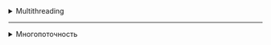 <details>
<summary>Multithreading</summary>
<details style="margin-left: 20px;">
      <summary>Multithreading in Java. Lecture 1. General information</summary>

# Multithreading in Java. Lecture 1. General information

## Introduction

One of the main elements in a computer is the processor. He, in fact, executes the computer commands that make up the
program. At the end of the XX and at the beginning of the XXI century, processors were mostly single-core. The clock
frequency of each new processor was higher than that of the previous model, due to this, the overall performance of the
systems increased. When users had a need to execute several programs simultaneously on a single-core processor (the core
of which can execute one instruction at each specific unit of time), a way was devised to achieve the visibility of a
solution to the problem. The trick is that the processor switches between executing commands from different programs.
Thus, the appearance is achieved that a single-core processor performs several actions or several programs
simultaneously, or several actions are performed within the same program.

However, the production of processors reached the technological limit when further reduction in the size of transistors
and increasing their clock frequency became impossible. Then processor manufacturers decided to increase the number of
cores in one processor in order to increase system performance.

## Brief description of the processor operation

Let's consider at the simplest level how the processor works. It consists of an ALU (arithmetic logic unit) - the main
element of the processor, registers, data buses and addresses, as well as a command decoder.

Initially, the ALU could perform only a few elementary operations: reading and writing to memory, addition, right shift,
left shift, logical AND, OR, NOT, XOR. It was not possible to subtract ALU, subtraction was carried out by adding in an
additional code, multiplication was carried out by adding and shifting to the left, division was carried out by shifting
to the right and subtracting. Later, hardware schemes were invented that support these operations and operations with
floating-point numbers. The most important conclusion to be drawn is that even the simplest operations, such as adding
or subtracting two numbers, are performed not for one processor command, but for several. Therefore, the operation can
be interrupted, and the processor can start executing commands from another program. I.e., the operations are NOT
ATOMIC, and can be interrupted by other commands.

## Support at the operating system level.

Operating systems can solve the problem of allocating processor time in different ways. Basic approaches:

1. Easy task switching. When the processes are simultaneously loaded into the system memory and the timer switches
   between processes. Processes don't have any priorities. The advantages of this system are that it can run programs
   that are designed to work in a single-threaded environment.

2. Cooperative multitasking. When the next task is executed, after the previous one explicitly indicates that it can
   give CPU time to another task. With cooperative multitasking, an application can actually capture as much CPU time as
   it sees fit. All applications share CPU time, periodically transferring control to the next task.

3. Preemptive multitasking. When the operating system itself transfers control from one running program to another in
   case of completion of I/O operations, occurrence of hardware interrupts or when certain signals are received from one
   program to another. In this kind of multitasking, the processor can be switched from executing one program to another
   without any desire of the first program, literally between any two instructions in its code. The allocation of
   processor time is carried out by the process scheduler. In addition, each task can be assigned a certain priority by
   the user or by the operating system itself. This type of multitasking provides a faster response to user actions.

## Processes and threads

Let's introduce the concepts of process and flow.

**Process** — a program running at the current time, and all its elements: address space, global variables, registers,
threads, open files, etc.

**Thread** — the smallest processing unit, the execution of which can be assigned by the operating system kernel. Or a
set of discrete processor time during which commands or code are executed for one logical part of the program.

The implementation of execution threads and processes in different operating systems differs from each other, but in
most cases the execution thread is inside the process. Multiple threads of execution can exist within the same process
and share resources such as memory, whereas processes do not share these resources.

Execution threads are different from processes:

- processes are usually independent, whereas execution threads exist as components of processes;
- processes carry significantly more information about the program, whereas several execution threads share this
  information within the process;
- processes have separate address spaces, whereas execution threads share process memory;
- switching between execution threads in a single process is usually faster than switching between processes.

When a processor has multiple cores, the code is actually executed in parallel on different cores, with each core
executing one thread at a specific unit of time. At the same time, two different cores cannot execute the same thread.
Having more cores does not guarantee an increase in the speed of program execution. If the program is single-threaded,
it will run on one core, and the other cores in the system will not be occupied. Some programming languages support the
ability to assign an execution thread to a specific processor core. This is called thread affinity, but there is no such
possibility in Java.

## Tools for working with multithreading in Java and multithreaded program models

In the first version of Java, there were few tools for working with multithreading. Fixed assets:
class `Thread', interface `Runnable', keyword `synchronized` and methods for synchronization `wait()`, `notify()`
and `notifyAll()` in the `Object` class. The Java 1.5 version already included the `java.util.concurrent` package, which
introduced many new classes and interfaces. Also in the Java 1.8 version, the `CompletableFuture` class was added, which
allows you to build chains of asynchronous tasks and combine them.

#### There are several approaches (models) in multithreaded programming:

- synchronization, locks and the volatile keyword;
- transactional memory — the layer between the JVM and the program API, recursive parallelism;
- actor model — when each object is a thread that exchanges messages with other threads.

Processors now support the concept of threads well. For example, akka (a framework for working with multithreading,
ported to different programming languages: Java, Scala, C#) is written on the basis of threads and locks.

#### Ways to organize multithreading in programs:

- threads do not interact with each other, they work by themselves;
- threads interact with each other;
- threads work by themselves, and then collect data into a single result.

## Properties of threads, starting threads, joining other threads

All methods of the program are executed in some thread. The thread that calls the `main` method is the main thread of
the application and is named main.

In `Java`, a thread is represented by the `Thread` class. There are two ways to create and start a stream:

1) Create an heir from the `Thread` class and override the `run()` method:

```java
public class MyThread extends Thread {
    public void run() {
        long sum = 0;
        for (int i = 0; i < 1000; ++i) {
            sum += i;
        }
        System.out.println(sum);
    }
}
```

`MyThread t = new MyThread();`

2) Implement the `Runnable` interface and pass the object of the resulting class to the constructor of the `Thread`
   class:

```java
   Runnable r=new MyRunnable(){()->
        System.out.println(“Hello!”);
        }
```

`Thread t = new Thread(r);`

### Starting threads

To start a thread, use the `Thread.start()` method. If you call the `run()` method, it will be executed in the calling
thread:  
`Thread t = new Thread(r);`

`t.run(); //r code is executed in the current thread`
`t.start(); //r code is executed in a new thread`

### The `sleep` method in Java streams

The `sleep` method in the `Thread` class in Java is used to suspend the execution of the current thread for a certain
period of time. This method takes a single parameter that specifies the number of milliseconds for which the thread
should be suspended. There is also an overloaded version of this method that takes two parameters: one for milliseconds
and one for nanoseconds. After the specified time period expires, the thread is put into a ready state and waits for the
thread scheduler to resume its execution.

The `sleep` method can be very useful for controlling execution time in a multithreaded environment, for example, to
create delays between repetitions in a loop or to wait for external conditions to change. It is important to note that
the `sleep` method does not guarantee an exact delay of up to a millisecond or nanosecond due to possible fluctuations
in system load and the time it takes for the thread scheduler to reactivate the thread. It is also worth noting that
when calling the `sleep` method, the thread does not release the locked monitors, and therefore other threads will not
be able to enter the synchronized blocks or methods blocked by this thread while it is sleeping.

```java
class SleeperRunnable implements Runnable {

    @Override
    public void run() {
        for (int i = 0; i < 5; i++) {
            try {
                // Приостанавливаем поток на 1 секунду (1000 миллисекунд)
                Thread.sleep(1000);
            } catch (InterruptedException e) {
                e.printStackTrace();
            }
            // Печатаем сообщение после каждого пробуждения
            System.out.println("Slept for 1 second, count: " + i);
        }
    }
}
```

### The `join` method in Java streams

The `join` method in the `Thread` class in Java is used to wait for the completion of another thread. When a thread
calls the `join` method on another thread, it is blocked and waits until the specified thread completes. This can be
useful in situations where one thread depends on the results of another thread.

The 'join` method has three overloads:

1. `join()` - waits indefinitely for the thread to finish.
2. `join(long millis)' - waits for the thread to finish within the specified number of milliseconds.
3. `join(long millis, int nanos)' - waits for the thread to finish within the specified number of milliseconds and
   nanoseconds.

If the thread on which the `join` method was called ends while waiting, the `join` method returns control. If the
timeout expires, the `join` method will also return control, even if the thread has not finished yet.

It is important to note that the `join` method can throw an `InterruptedException` exception if the current thread is
interrupted while waiting. This allows the thread to respond to an interrupt and possibly terminate its work ahead of
time, if necessary.

In this example, a new thread is created that prints a message, then sleeps for 2 seconds, and prints the message again.
The main thread waits for the new thread to finish using the join method before continuing execution and printing "Main
thread proceeding".

```java
public class JoinExample {

    public static void main(String[] args) {
        Thread thread = new Thread(() -> {
            try {
                System.out.println("Thread started");
                Thread.sleep(2000); // thread sleeps for 2 seconds
                System.out.println("Thread finished");
            } catch (InterruptedException e) {
                e.printStackTrace();
            }
        });

        thread.start(); // starting a thread

        try {
            thread.join(); // waiting for the thread to finish
        } catch (InterruptedException e) {
            e.printStackTrace();
        }

        System.out.println("Main thread proceeding");
    }
}
```

| Characteristic | `sleep()`                                    | `join()`                                    |
|---------------------|----------------------------------------------|--------------------------------------------|
| Assignment | Suspends the execution of the current thread for the specified number of milliseconds. | Blocks the current thread until the specified thread completes execution. |
| Return value | No | No |
| Exceptions | `InterruptedException`                          | `InterruptedException`                      |
| Example | `Thread.sleep(2000);` | `thread.join();`                            |
| Note | A thread may be awakened prematurely if another thread interrupts it. | If the thread is already completed, the `join()` method immediately returns control.        |
</details>


<details style="margin-left: 20px;">
<summary>Multithreading in Java. Lecture 2. Stopping and interrupting threads</summary>

# Multithreading in Java. Lecture 2. Stopping and interrupting threads

### Thread object. Thread names, thread priority

The object of the current thread can be obtained by calling the static method: `Thread.currentThread()`.

Thread names can be set via the `setName()` method or via a constructor parameter. It is recommended to give
meaningful names to threads, this will be useful when debugging. It is not recommended to give threads the same names, although thread names are not
validated by the JVM.

The standard format for the names of threads that were created singly is `thread-N', where `N` is the sequence number of the thread. For the pool
The standard name is `pool—N-thread-M`, where `N` denotes the sequential number of the pool (each time
you create a new pool, the global counter `N` increases), and `M` is the sequential number of the thread in the pool.

Threads have a priority that can be set as an integer from 1 to 10. The larger the number, the higher the priority of the thread.
The `main` thread has priority 5. And the priority of new threads is equal to the priority of the parent thread, it can be changed
using the 'setPriority(int)` method. A thread with a higher priority will have more CPU time to execute.
If two threads have the same priority, then the decision on which of them will be executed first depends on
the scheduler algorithm: (Round-Robin, First Come First Serve).

There are several constants for thread priority:

- `Thread.MIN_PRIORITY` — minimum priority, value 1;
- `Thread.NORM_PRIORITY` — default priority, value 5;
- `Thread.MAX_PRIORITY` — maximum thread priority, value 10

```java
public class Main {
    public static void main(String[] args) {
        System.out.println(Thread.currentThread().getName());
        Thread.currentThread().setPriority(8);
        Thread thread = new Thread() {
            public void run() {
                Thread.currentThread().setName("My name");
                System.out.println(Thread.currentThread().getName());
                System.out.println(Thread.currentThread().getPriority());
            }
        };
        thread.start();
    }
}
```

### Daemon threads

In Java, there is such a thing as a daemon thread. The work of the JVM ends when the last
non-daemon thread has finished executing, despite the daemon threads running. There are two methods to work with this property: `setDaemon()`
and `isDaemon()'.

<details style="margin-left: 20px;">
<summary>Code example:</summary>

```java
public class DaemonThreadExample {

    public static void main(String[] args) {
        Thread nonDaemonThread = new Thread(() -> {
            try {
                System.out.println("Non-daemon thread starting work.");
                // We emulate the long work of the stream, for example, data processing
                Thread.sleep(5000); // Waiting 5 seconds
                System.out.println("Non-daemon thread finished work.");
            } catch (InterruptedException e) {
                System.err.println("Non-daemon thread was interrupted.");
            }
        });

        Thread daemonThread = new Thread(() -> {
            try {
                System.out.println("Daemon thread starting work.");
                // Emulating a long-running thread
                while (true) {
                    System.out.println("Daemon thread is working...");
                    Thread.sleep(1000); // Waiting for 1 second
                }
            } catch (InterruptedException e) {
                System.err.println("Daemon thread was interrupted.");
            }
        });
        // Installing the thread as a daemon
        daemonThread.setDaemon(true);

        nonDaemonThread.start();
        daemonThread.start();
    }
}
```
</details>

**The `ThreadGroup` class**.

All threads are in groups represented by instances of the `ThreadGroup' class. The group is specified when creating
the stream. If no group has been specified, then the thread is placed in the same group as the parent thread.
The `activeCount()` and `enumerate()` methods return, respectively, the number and complete list of all active threads in
the group.

<details style="margin-left: 20px;">
<summary>Code example:</summary>

```java
public class ThreadGroupExample {

    public static void main(String[] args) {

        // Creating a new thread group
        ThreadGroup myGroup = new ThreadGroup("MyThreadGroup");

        // Creating threads and putting them in a group
        Thread thread1 = new Thread(myGroup, createRunnable(), "Thread1");
        Thread thread2 = new Thread(myGroup, createRunnable(), "Thread2");
        Thread thread3 = new Thread(myGroup, createRunnable(), "Thread3");

        // Starting Threads
        thread1.start();
        thread2.start();
        thread3.start();

        // Using the activeCount() method to get the number of active threads in a group
        System.out.println("Active threads in thread group " + myGroup.getName() + ": " + myGroup.activeCount());

        // Using the enumerate() method to get all active threads in a group
        Thread[] threads = new Thread[myGroup.activeCount()];
        myGroup.enumerate(threads);
        System.out.println("List of threads:");
        for (Thread thread : threads) {
            System.out.println(thread.getName());
        }
    }

    private static Runnable createRunnable() {
        return () -> {
            try {
                // The thread runs for 2 seconds
                Thread.sleep(2000);
            } catch (InterruptedException e) {
                e.printStackTrace();
            }
        };
    }
}

```
</details>


**Ways to suspend thread execution** for a specified amount of time: `Thread.sleep(long millis)`
and `TimeUnit.<UNIT>.sleep(long timeout)`. They suspend the execution of the current thread for a specified period of time.
Calling methods requires handling the `InterruptedException' exception.

<details style="margin-left: 20px;">
<summary>Code example:</summary>

```java
import java.util.concurrent.TimeUnit;

public class SleepExample {

    public static void main(String[] args) {
        // Create and start a thread using Thread.sleep() to pause
        Thread thread1 = new Thread(createSleepRunnable("Thread1", 2000));
        thread1.start();

        // Create and start a thread using TimeUnit.SECONDS.sleep() to pause
        Thread thread2 = new Thread(createTimeUnitSleepRunnable("Thread2", 3));
        thread2.start();
    }

    // A method that creates a Runnable that uses Thread.sleep() to suspend
    private static Runnable createSleepRunnable(String threadName, int sleepTimeMillis) {
        return () -> {
            System.out.println(threadName + " started");
            try {
                // Suspending the stream by sleepTimeMillis milliseconds
                Thread.sleep(sleepTimeMillis);
            } catch (InterruptedException e) {
                e.printStackTrace();
            }
            System.out.println(threadName + " woke up and finished");
        };
    }

    // Method that creates a Runnable that uses TimeUnit.SECONDS.sleep() to pause
    private static Runnable createTimeUnitSleepRunnable(String threadName, int sleepTimeSeconds) {
        return () -> {
            System.out.println(threadName + " started");
            try {
                // Suspending the stream for sleepTimeSeconds seconds
                TimeUnit.SECONDS.sleep(sleepTimeSeconds);
            } catch (InterruptedException e) {
                e.printStackTrace();
            }
            System.out.println(threadName + " woke up and finished");
        };
    }
}

```
</details>

The non-static `join()` method allows one thread to wait for the execution of another. If the current thread `t1` calls
another thread `t2h2t2.join()`, then the th2 thread stops until the thread `t2` completes its work.
You can also call the `join()` method with an argument indicating the timeout limit (in milliseconds or in
milliseconds with nano seconds). If the target thread `t2` does not finish working within the specified time period, the `join()` method
will still return control to the initiator `t1`.

<details style="margin-left: 20px;">
<summary>Code example:</summary>

```java
public class JoinExample {

    public static void main(String[] args) {
        // Creating two streams
        Thread t1 = new Thread(createRunnable("Thread1", 5000));
        Thread t2 = new Thread(createRunnable("Thread2", 2000));

        // Starting the first thread
        t1.start();

        // Starting the second thread
        t2.start();

        System.out.println("Started both threads");

        try {
            // The main thread will wait for the completion of the t1 thread for 7000 milliseconds
            t1.join(7000);
        } catch (InterruptedException e) {
            e.printStackTrace();
        }

        System.out.println("Thread1 has finished or 7 seconds have passed since we started waiting");

        try {
            // The main thread will wait for the completion of the t2 thread without waiting time, that is, until its completion
            t2.join();
        } catch (InterruptedException e) {
            e.printStackTrace();
        }

        System.out.println("Thread2 has finished");
    }

    private static Runnable createRunnable(String threadName, int sleepTime) {
        return () -> {
            System.out.println(threadName + " started");
            try {
                // The thread sleeps the specified number of milliseconds
                Thread.sleep(sleepTime);
            } catch (InterruptedException e) {
                e.printStackTrace();
            }
            System.out.println(threadName + " finished");
        };
    }
}
```
</details>

## Stopping and interrupting threads

To stop the stream in Java version 1, the 'stop()` method was used. However, in Java 1.1, this method
was made `deprecated` (obsolete), because using the `stop()` method does not guarantee the correct termination of
the thread and stable operation of the program as a whole. Therefore, it is strongly not recommended to use it when writing programs
.

Instead of the `stop()` method, the `interrupt()` method should be used. Unlike the 'stop()` method, which is forced
when stopping the thread, the `interrupt()` method prompts the thread to stop its execution by setting the `interrupted` flag
to `true' inside the thread. This flag displays the interrupt status and has an initial value of `false'. When a thread
is interrupted by another thread, one of two things happens:

- If the thread is waiting for the execution of an interrupted blocking method, such as `Thread.sleep()', `Thread.join()`
  or `Object.wait()`, then the wait is interrupted and the method generates an 'InterruptedException'. The `interrupted` flag
  set to `false'.
- The `interrupted` flag is set to `true'.

There are three methods for dealing with thread interrupts:

<details style="margin-left: 20px;">
<summary>Method 1:</summary>

```java
public class Thread {
    public void interrupt() { ...}

    public boolean isInterrupted() { ...}

    public static boolean interrupted() { ...}
...
}
```

```java
public class InterruptExample {

    public static void main(String[] args) {
        // Creating and starting a thread that can be interrupted
        Thread sleepingThread = new Thread(createSleepingRunnable());
        sleepingThread.start();

        // Wait 2 seconds and then interrupt sleepingThread
        try {
            Thread.sleep(2000);
        } catch (InterruptedException e) {
            e.printStackTrace();
        }
        sleepingThread.interrupt();
    }

    // A method that creates a Runnable that "sleeps" and handles the interrupt
    private static Runnable createSleepingRunnable() {
        return () -> {
            try {
                // The thread "sleeps" for 10 seconds or until it is interrupted
                System.out.println("Going to sleep");
                Thread.sleep(10000);
                System.out.println("Woke up naturally");
            } catch (InterruptedException e) {
                // If the stream was interrupted during sleep, it will enter here
                System.out.println("Was interrupted while sleeping");
            }
        };
    }
}

```
</details>

- `isInterrupted()` returns the flag value and does not change it.
- `interrupted()` returns the flag value and sets its value to false. If the interrupted flag is set to
  true and this method is called, the first time the method returns true, and subsequent calls return false.

There are two types of operations: blocking and non-blocking. Non-blocking operations do not suspend the execution of the thread.
Blocking operations include calls to the methods `sleep()`, `wait()`, `join()` and, for example, some methods of the class
`Socket`. If a thread was interrupted while it was performing non-blocking calculations, they will not be interrupted immediately.
However
, the thread is already marked as interrupted, so any next blocking operation will immediately abort and throw
`InterruptedException`.

<details style="margin-left: 20px;">
<summary>Method 2:</summary>

```java
public class Example {

    public static void main(String[] args) {
        // Create and run a thread that will perform a blocking operation
        Thread waitingThread = new Thread(() -> {
            try {
                // The thread waits 10 seconds
                System.out.println("Going to sleep");
                Thread.sleep(10000);
                System.out.println("Woke up naturally");
            } catch (InterruptedException e) {
                // If the stream is interrupted during sleep, it will enter here
                System.out.println("Was interrupted while sleeping");
            }
        });
        waitingThread.start();

        // Create and run a thread that performs a non-blocking operation
        Thread countingThread = new Thread(() -> {
            for (int i = 0; i < 1000000 && !Thread.currentThread().isInterrupted(); i++) {
// The thread just increments the counter
                if (i % 100000 == 0) {
                    System.out.println("Counting: " + i);
                }
            }
            System.out.println("Finished counting or was interrupted during counting");
        });
        countingThread.start();

        // Wait 2 seconds and then interrupt both threads
        try {
            Thread.sleep(2000);
        } catch (InterruptedException e) {
            e.printStackTrace();
        }
        waitingThread.interrupt();
        countingThread.interrupt();
    }
}
```

In this example:

`waitingThread': Instead of using `wait()`, the thread uses `Thread.sleep(10000)`, which is also a
blocking
operation. This thread tries to "sleep" for 10 seconds, but will be interrupted after 2 seconds of execution of the main
thread, which will cause an `InterruptedException'.

`countingThread`: Everything also performs a non-blocking operation, but in order to correctly handle the thread interruption in
this
context, a check is added `!Thread.currentThread().isInterrupted()` into a loop condition. Thus, if the thread
is
interrupted during the execution of the loop, the loop will end and the last output will be executed.

</details>

### Handling `InterruptedException`.

When there is an `InterruptedException` in the method signature, it once again reminds the programmer that this method is blocking.
`InterruptedException` signals that they want to terminate the thread. At the same time, they are not asked to do it
immediately.

The first way to handle an `InterruptedException` is to declare this exception in a higher—level method. Also, when intercepting
the `InterruptedException` method, you can perform some actions (for example, cleaning resources or variables) and re
-throw the `InterruptedException`.

In the second case, when `InterruptedException` cannot be declared, when generating and intercepting `InterruptedException`
flag
`interrupted` is set to `false`, and the calling methods will not see that the thread was interrupted. However
, you can
restore the interrupt flag by calling `Thread.currentThread().interrupt()` when processing the interrupt.

Also, restoring the `interrupted` flag can be useful when the first thread has a reference to the second thread, and the first
one wants to know the status of the second flag.

It is worth carefully monitoring the handling of this exception when the code is executed in the `threadpool'. `InterruptedException`
it may
be "interesting" not only to the code, but also to the thread that executes this code.

<details style="margin-left: 20px;">
<summary>Method 3:</summary>

```java
public class InterruptedExceptionExample {

    public static void main(String[] args) {
        Thread exampleThread = new Thread(() -> {
            try {
                System.out.println("Thread is going to sleep for 5 seconds");
                // The thread sleeps for 5 seconds, this is a blocking operation and may cause an InterruptedException
                Thread.sleep(5000);
                System.out.println("Thread woke up");
            } catch (InterruptedException e) {
                // Exception handling logic
                System.out.println("Thread was interrupted during sleep");

                // First processing method: clearing and re-throwing the exception (if allowed)
                // Performing some kind of cleaning
                // cleanUpResources();
                // throw new RuntimeException(e);

                // Second processing method: restoring the interrupt flag
                // The code can continue its execution, but the interrupt flag is restored for further checks
                Thread.currentThread().interrupt();
            }
        });

        exampleThread.start();

        // The main thread sleeps for 2 seconds to be sure that exampleThread has started its execution and "sleeps"
try {
            Thread.sleep(2000);
        } catch (InterruptedException e) {
            e.printStackTrace();
        }

        // Interrupting the exampleThread thread while it is "sleeping"
exampleThread.interrupt();
    }
}

```

Let's analyze the above code:

The first method of processing: In the `catch` block, we can perform the necessary cleanup, for example, close open resources or
clear the data, and then re-throw the exception wrapped in an unchecked exception if we can't declare
`InterruptedException` in the method signature.

The second method of processing: We can restore the interrupt flag by calling `Thread.currentThread().interrupt();` in the block
`catch`. Thus, if this thread continues its execution and checks its interrupt flag in subsequent
operations,
it will know that it was interrupted.

It is important to note that in scenarios with a thread pool, you need to pay special attention to handling `InterruptedException` in order to
avoid situations where pool threads remain in a suspended or incorrect state after an interrupt.

</details>

### Comparison of flow control methods: `sleep()`, `wait()`, and `join()`

| Parameter | `sleep()` | `wait()` | `join()` |
|----------|-----------|----------|----------|
| **Main purpose** | Suspends the current thread for a specified amount of time. | Releases the monitor and puts the thread in a waiting state until another thread calls `notify()`/`notifyAll()`. | Suspends the execution of the current thread until the target thread completes its work. |
| **Sync** | Not required | Required | Not required |
| **Exceptions** | Excites `InterruptedException` | Excites `InterruptedException` | Excites `InterruptedException' |
| **Effect on the object monitor** | Does not release the object monitor if the method is called in the `synchronized` block | Frees the object monitor | Not applicable |

</details>

<details style="margin-left: 20px;">
<summary>Multithreading in Java. Lecture 3. The race of resources. Synchronization of streams.</summary>

# Multithreading in Java. Lecture 3. The race of resources. Synchronization of streams.

## Resource race. (race condition)

If two threads execute code that modifies the same variable, the value in the variable will have
an unpredictable value.

A classic example of this behavior: two threads increment one value. Since the increment operation is not
if it is executed in one processor instruction, then two threads will change the value of the variable in an arbitrary way — this
is called race condition. The blocks of code in which a race condition may occur are called critical sections.
To avoid such a situation, Java provides ways to synchronize threads.

## Synchronization of streams

The simplest way to synchronize is the concept of "monitor" and the synchronized keyword. Initially, this concept was
introduced in the Pascal language. There is no such "monitor" class in Java, however, each object of the Object type has its own
"monitor". Since all classes have a common parent — Object, they all have their own "monitor".

The concept of "monitor" contains 4 fields within itself:

- `locked` of the `boolean` type, which shows whether the monitor is captured or not;
- `owner` of the `Thread` type — the thread that captured this monitor is recorded in this field;
- `blocked set` — this set includes threads that could not capture the lock, or a thread that exits the
  wait state;
- `wait set` — threads for which the wait method was called fall into this set.

<details style="margin-left: 20px;">
<summary> Figure 1. The internal structure of the "monitor" concept </summary>

![img.png](img.png)
</details>

`Blocked set`, like `wait set`, is an unordered set that does not allow duplicates. I.e ., in `wait set`
or `blocked set`, the same stream cannot be written twice.

The fields of the monitor cannot be obtained through reflection. Each object has methods `wait()`, `notify()` and `notifyAll()`,
which  this object inherited from the `Object` class. Using the synchronized keyword ensures that the code blocks will be
be executed by only one thread at each specific unit of time.

### Keyword `synchronized`

There are two ways to use the keyword `synchronized`:

Two threads execute code (the so-called critical section), which can only be executed
by one thread at a time.
One thread is waiting for some event. This behavior is provided by the methods `wait()`, `notify()` and `notifyAll()`.
Consider the first situation: a thread enters a `synchronized` block, executes a critical section, and exits the block
synchronization. The keyword `synchronized` is always used with the monitor object. First
, the variables `locked`
and `owner` are checked. If these fields are `false` and `null`, respectively, they are filled in. The `locked` field takes the value `true`, and in
the
`owner` records a link to the exciting stream. Once this has happened, it is assumed that the thread has executed the code that
corresponds to the opening curly brace of the `synchronized` block, and the thread has occupied this lock. After the stream
executed the code that corresponds to the closing curly brace of the synchronization block, the variables `locked` and owner in
the monitor are cleared.

Consider a situation where a thread is trying to capture an already occupied monitor. First, it is checked that the variable `locked ==
true`, then the `owner` variable is compared. If the `owner` variable is not equal to the thread that wants to capture
the monitor,
then the second thread is blocked and gets into the `blocked set` of the monitor. If comparing the owner variables gives the result `true`,
this is
it means that the same thread tries to capture the monitor again — in this case, the thread is not blocked. This
behavior is called reenternability. An example of such a situation is recursive methods. After the lock
is released, another thread leaves the `blocked set` and captures the monitor. There can be many threads in a `blocked
set'.
In this case, an arbitrary stream is selected, which can then capture the monitor.

The monitor can be a simple object, the keyword `this`, as well as an object of type `.class'.
<details style="margin-left: 20px;">
<summary> Code example: </summary>

```java
public class CounterExample {
    public static void main(String[] args) {
        Counter counter = new Counter();

        // Creating and running threads that increment the counter
        Thread thread1 = new Thread(() -> {
            for (int i = 0; i < 1000; i++) {
                counter.increment();
            }
        });

        Thread thread2 = new Thread(() -> {
            for (int i = 0; i < 1000; i++) {
                counter.increment();
            }
        });

        Thread thread3 = new Thread(() -> {
            for (int i = 0; i < 1000; i++) {
                counter.increment();
            }
        });

        thread1.start();
        thread2.start();
        thread3.start();

        try {
            thread1.join();
            thread2.join();
            thread3.join();
        } catch (InterruptedException e) {
            e.printStackTrace();
        }

        // Output the final value of the counter
        System.out.println("Final Counter Value: " + counter.getValue());
    }
}

class Counter {
    private int count = 0;

    // Synchronized method for increasing the counter
    public synchronized void increment() {
        count++;
    }

    // Synchronized method for getting the counter value
    public synchronized int getValue() {
        return count;
    }
}

```

Comments on the code:

1. Class `Counter`: contains the count field, a method for increasing the value of the counter `increment()` and a method for getting
   the value
   counter `getValue()`. Both methods are synchronized using the keyword `synchronized` to ensure
   thread safety.


3. In the `main` method:

- Three threads are created and run that perform counter increment.
- `thread1.join()', `thread2.join()`, `thread3.join()` are used to make the main thread (`main`) wait
  completions
  the work of all three threads before continuing its work.
- At the end, the final value of the counter is displayed, which, thanks to synchronization, will be correct even with
  simultaneous
  access from several threads.

Thus, using the synchronized keyword avoids the problem of data race (`race
condition`) when accessing a critical section of code from different threads.

</details>

When a method is declared with the keyword `synchronized`, it is equivalent to code when its entire body is wrapped in
the `synchronized` block and the lock is the `this` object. When a static method is used with
the keyword `synchronized`,
this is equivalent to when an object is used as a lock SomeClass.class . However, the best way is
to declare a `private final` constant, by which synchronization is performed. It is worth noting that the construction
using the keyword `synchronized` is syntactic and is checked by the compiler. I.e. it should always be
the opening curly brace and the corresponding closing curly brace of the synchronized block. `Synchronized` blocks
can be nested in each other

<details style="margin-left: 20px;">
<summary> Code example: </summary>

```java
final Object LOCK=new Object();

synchronized(LOCK){
// An external synchronized block locks the LOCK object
// At this point, no other thread can enter the synchronized blocks
// using LOCK as a monitor until the current thread exits this block

synchronized(LOCK){
// Middle synchronized block. Since we are already in a synchronized block
// using LOCK as a monitor (external block),
// the current thread already has a lock and can enter this block without waiting.
// This is an illustration of the reenternability of locks in Java:
// a thread can re-capture a lock that it already holds

synchronized(LOCK){
// The internal synchronized block is similar to the middle block.
        // A thread can also enter this block, since it already holds a LOCK.
        // Usually nested synchronized blocks with the same monitor 
        // are avoided as they increase complexity and may contribute to development
        // more complex and less understandable code. But technically , such a code is acceptable and 
        // can be used in certain cases.
        }
        }
        }

```

```java
public class SynchronizedExample {

    // Object to lock in the synchronized block example
    private final Object lockObject = new Object();

    // Simple counter
    private int count = 0;

    // Example of using the synchronized method
public synchronized void incrementSyncMethod() {
count++;
        System.out.println(Thread.currentThread().getName() + " - Sync Method, Count: " + count);
    }

    // Example of using a synchronized block with the this object
    public void incrementSyncThis() {
        synchronized (this) {
            count++;
            System.out.println(Thread.currentThread().getName() + " - Sync This, Count: " + count);
        }
    }

    // Example of using a synchronized block with a separate lock object
    public void incrementSyncObject() {
        synchronized (lockObject) {
            count++;
            System.out.println(Thread.currentThread().getName() + " - Sync Object, Count: " + count);
        }
    }

    // Example of using synchronized on a static method
    public static synchronized void staticSyncMethod() {
        System.out.println(Thread.currentThread().getName() + " - Static Sync Method");
    }

    public static void main(String[] args) {
        SynchronizedExample example = new SynchronizedExample();

        // Creating and running threads
        Thread thread1 = new Thread(() -> {
            for (int i = 0; i < 1000; i++) {
                example.incrementSyncMethod();
                example.incrementSyncThis();
                example.incrementSyncObject();
                SynchronizedExample.staticSyncMethod();
            }
        }, "Thread-1");

        Thread thread2 = new Thread(() -> {
            for (int i = 0; i < 1000; i++) {
                example.incrementSyncMethod();
                example.incrementSyncThis();
                example.incrementSyncObject();
                SynchronizedExample.staticSyncMethod();
            }
        }, "Thread-2");

        thread1.start();
        thread2.start();
    }
}
```

Explanations:

- `incrementSyncMethod()`: Uses method-level synchronization. Only one thread can execute this method in
  a specific instance of an object at the same time.

- `incrementSyncThis()': Uses synchronization at the level of the this object. Blocks the current object, and only one thread
  can execute this block of code in an instance of an object.

- `incrementSyncObject()`: Uses a separate lockObject object to synchronize a block of code. This can be useful
  for
  fine-tuning the competitiveness if you have different synchronized methods/blocks that should be
  independent of each other.

- `staticSyncMethod()`: Uses class-level synchronization for a static method. Only one thread can
  execute
  this method is all over the JVM, because the static method is associated with a class, not an instance of an object.

In the `main` method, two threads are created and run, which repeat calls to these methods, showing different types
of synchronization in action. It is always recommended to minimize the area that you synchronize in order to reduce
thread contention and improve the performance of your multithreaded program.
</details>

As shown in the example above, it is possible to capture a monitor on the same object several times. There is no way to determine,
how many times was the monitor captured, and it is not necessary to build such logic in the program. The monitor is released after
exiting the upper `synchronized` block. In the example below, the monitors `LOCK_A` are captured first, then `LOCK_B`
and `LOCK_C`, and
the monitors are released in reverse order:

```java
Object LOCK_A=new Object();
        Object LOCK_B=new Object();
        Object LOCK_C=new Object();
synchronized(LOCK_A){
synchronized(LOCK B){
synchronized(LOCK_C){
        }
        }
        }
```

### Methods for controlling thread blocking. `wait(),` `notify()` and `notifyAll()`

#### The `wait()` method

When a thread calls the `wait()` method on an object, it enters the waiting state and releases
the object lock belonging to it
(it is assumed that the `wait()` method is called from a synchronized block or method). Thus, other
threads can capture the lock of this object and synchronize on it. The thread remains in a waiting state until
another thread calls the `notify()` or `notifyAll()` method on the same object, or until the thread is interrupted.

#### The `notify()` method

The `notify() method` "wakes up" one of the threads waiting on the object on which the method was called. If there are multiple
threads waiting, then only one of them (undefined) will be woken up. The awakened thread will try
to capture the object lock again and will continue execution after calling the `wait()` method.

#### The `notifyAll()` method

The `notifyAll()` method is similar to `notify()`, but with a key difference: it "wakes up" all threads waiting on the object. All
the awakened threads will try to capture the lock of the object (returning to the "struggle" for resources) and continue execution by
the completion of the synchronized block.

These three methods (`wait()`, `notify()`, `notifyAll()`) are used for interaction and coordination of threads in Java and
are usually
used in scenarios where one thread has to wait until other threads do some work or
change some state. For example, one thread can produce elements, and another can consume them, and
the consumer thread must wait for the producer thread to produce something.


<details style="margin-left: 20px;">
<summary> Code example: </summary>

The example consists of two streams: `Producer` and `Consumer`. `Producer` generates data and
notifies `Consumer` about it using the `notify()` method. Consumer waits for the notification and, after receiving it,
processes the data. After processing the data, `Consumer` notifies `Producer` about it, and the cycle repeats.

```java
public class WaitNotifyExample {

    private static final Object lock = new Object();
    private static boolean dataAvailable = false;

    public static void main(String[] args) {
        Thread producerThread = new Thread(new Producer());
        Thread consumerThread = new Thread(new Consumer());

        producerThread.start();
        consumerThread.start();
    }

    static class Producer implements Runnable {
        @Override
        public void run() {
            try {
                while (true) {
                    synchronized (lock) {
// Waiting for the consumer to process the data
                        while (dataAvailable) {
                            lock.wait();
                        }

                        // Generating data
                        System.out.println("Producer: Data produced");
                        dataAvailable = true;

                        // Notifying the consumer
                        lock.notify();
                    }

                    // Delay Simulation
                    Thread.sleep(1000);
                }
            } catch (InterruptedException e) {
                Thread.currentThread().interrupt();
                throw new RuntimeException(e);
            }
        }
    }

    static class Consumer implements Runnable {
        @Override
        public void run() {
            try {
                while (true) {
                    synchronized (lock) {
// Waiting for the manufacturer to create the data
                        while (!dataAvailable) {
                            lock.wait();
                        }

                        // Processing data
                        System.out.println("Consumer: Data consumed");
                        dataAvailable = false;

                        // Notify the manufacturer
                        lock.notify();
                    }

                    // Delay Simulation
                    Thread.sleep(1000);
                }
            } catch (InterruptedException e) {
                Thread.currentThread().interrupt();
                throw new RuntimeException(e);
            }
        }
    }
}
```

Note that the methods `wait()`, `notify()`and `notifyAll()` are always called in synchronized
blocks (`synchronized` blocks or methods) to ensure the correct operation of multithreading.

In this example, `Producer` creates data and then notifies `Consumer` using the `notify() method`. `Consumer`
is waiting
after receiving the notification, it processes the data, then notifies the `Producer` and waits for the next data cycle.
The whole process repeats endlessly.
</details>

#### Comparison of wait(), notify(), and notifyAll() methods

| Method | Description | Usage Example |
|-----------|------------|----------------------|
| `wait()` | When calling the method, the thread releases the monitor of the object and goes into a waiting state until another thread calls `notify()` or `notifyAll()` for this object. | `obj.wait();` |
| `notify()` | When calling the method, the thread that called the method does not release the monitor. However, one of the threads waiting for the release of the monitor of this object will be selected and transferred to the "ready to start" state. | `obj.notify();` |
| `notifyAll()` | When calling the method, the thread that called the method does not release the monitor. All threads waiting for the release of the monitor of this object are transferred to the "ready to start" state. | `obj.notifyAll();` |

#### Notes

- Methods must be called from a synchronized context, otherwise an exception `IllegalMonitorStateException` will be thrown.
- The `wait()` method can also be called with a timeout, for example, `wait(1000)`, which will wait up to 1000 milliseconds before the thread automatically returns to the "ready to start" state.
- `notify()` selects an arbitrary thread from all the waiting threads of this object, while `notifyAll()` will wake up all the waiting threads.


### Flow States

Threads have the following states:

- `NEW` thread object was created but not started;
- The `RUNNABLE` thread is started and executes the code;
- The `WAITING` thread does not execute the code and is in the `wait` set of the monitor;
- The `BLOCKED` thread does not execute the code and is in the `blocked` set of the monitor;
- `TERMINATED` thread has completed its execution.

Thread states are represented in `enum Thread.State`

<details style="margin-left: 20px;">
<summary> Figure 2. Flow transition diagram from one state to another</summary>

![img_1.png](img_1.png)
</details>

### Keyword `volatile`

The keyword `volatile` indicates that interaction with a variable in memory should take place bypassing processor caches,

i.e. directly.

In a multithreaded application, when threads use non-`volatile` variables, they can copy the value of the variables
to the
processor cache to improve performance. If there are several cores in the processor and each thread is executed on
on a separate processor core, the same variable can have a different value on each processor core. As a result
, there will be several copies of the same variable: copies in the cache of each processor core and a copy of the variable in main
memory. When using non-`volatile` variables, it is impossible to know for sure when the JVM reads the value of a variable from
the main
memory and when the value of the variable is written to the main memory. This can lead to problems. Suppose there are two
threads that have access to a shared object that has a counter:

```java
public class SharedObject {
    public int counter = 0;
}
```

Assume that only the first thread increments the variable and both threads can read the variable. If
the counter variable is not `volatile`, then there is no guarantee when the variable will be written to the main memory so that the newly changed
value of the variable will be seen by the second thread. This problem is solved by declaring the counter variable as `volatile`:

```java
public class SharedObject {
    public volatile int counter = 0;
}
```

<details style="margin-left: 20px;">
<summary> Learn more about volatile</summary>
Declaring a variable as `volatile` ensures that any read and any write to this variable will immediately fall
into
the main memory. Declaring the counter variable as `volatile` is enough when one thread modifies the variable and another
thread reads its value. If two threads change a common variable, then using the keyword `volatile`
is not enough — it will be `race condition'. The keyword `volatile` guarantees the following:

If the first thread writes a variable to `volatile`, and then the second thread reads the value from this variable, then that's it
variables visible to thread `A` before writing to variable `volatile` will also be visible to thread `B` after it
has read
variable `volatile'.
If thread `A` reads the variable `volatile`, then all variables visible to thread `A` when reading the variable `volatile`
will also
be re-read from the main memory.

```java
public class MyClass {
    private int years;
    private int months;
    private volatile int days;

    public void update(int years, int months, int days) {
        this.years = years;
        this.months = months;
        this.days = days;
    }
}
```

When writing a value to the `volatile` variable `days`, it is guaranteed that writing the remaining variables `years` and `months`
it will also be
produced in the main memory. Reading can be done in the following way:

```java
public class MyClass {
    private int years;
    private int months;
    private volatile int days;

    public int totalDays() {
        int total = this.days;
        total += months * 30;
        total += years * 365;
        return total;
    }

    public void update(int years, int months, int days) {
        this.years = years;
        this.months = months;
        this.days = days;
    }
}
```

In the example above, in the `TotalDays` method, the `volatile` variable `days` is read first, and then

the rest of the variables are read. This reading is performed from the main memory of the program.

The JVM reserves the right to reorder instructions to increase performance without changing the semantics
of the program.:

```java
int a=1;
        int b=2;
        a++;
        b++;
//changes to
        int a=1;
        a++;
        int b=2;
        b++;
```

Consider the modified code:

````java
public void update(int years,int months,int days){
        this.days=days;
        this.months=months;
        this.years=years;
        }
````

In the example above, the order of writing to the `volatile` variable and to regular variables has been changed compared to the original
example. Java has a solution to the problem of permutation of instructions, which will be discussed in the next paragraph.

In programs that use multithreading, there are situations when using the volatile keyword
is not enough for the correct operation of the program as a whole. For example, there are two threads that simultaneously change the overall
counter. It is necessary to read the value from the variable, increase the value of the variable, and then write the value to the shared
memory. Suppose that two threads have read the same value, let's say equal to one. Each thread increased
the value by 1, and the first thread wrote the value 2 to the main memory, and then the second thread wrote the value 2 to the shared
memory. However, after writing the second stream to the shared memory, the value should be 3. This logic will lead to a race condition
and incorrect behavior of the program. In this case, you need to use the synchronized keyword, or atomic
variables that will be discussed in a subsequent article.

It should also be remembered that reading and writing to volatile variables takes longer than to regular variables, because
writing to the CPU core cache is much faster than writing to RAM.
</details>

## The relationship happens-before

The happens-before relationship ensures that the results of an operation in one thread will be visible in another action in another
thread. The happens-before relation defines a partial ordering of all actions within the program. To ensure
that the thread performing action Y can see the results of action X (regardless of whether X and Y occur in different
threads), there must be a happens-before relationship between X and Y. In the absence of a happens-before relationship between two
with actions, the JVM can rearrange operations as you like, this happens due to optimization of the JVM compiler.

<details style="margin-left: 20px;">
<summary> Figure 3. The relation happens-before</summary>

![img_2.png](img_2.png)
</details>

The happens-before relation is not only a redistribution of actions in time, but also a guarantee of the absence of permutations
of reading, as well as writing to memory. If there is no happens-before relationship, two threads that read and write
to the same memory space can be consistent in terms of time, but will not be able to consistently see
each other's changes.

The happens-before relationship is possible in the following cases.

- The relation happens-before in one thread — an action performed in one thread always happens-before another action,
  which is executed later in the same thread.

<details style="margin-left: 20px;">
<summary> Figure 4. The happens-before relationship in one thread.</summary>

![img_3.png](img_3.png)
</details>

- Capturing and releasing the monitor — releasing the monitor (exiting the synchronized method or exiting the block) always
  is in relation to the happens-before to the capture of the same monitor.

<details style="margin-left: 20px;">
<summary> Figure 5. The happens-before relationship when capturing and displaying the monitor.</summary>

![img_4.png](img_4.png)
</details>

- Read/write variables cannot be moved and set before reading `volatile` fields if they were initially
  located
  after him. At the same time, it is possible to move the reading of variables that were before reading the `volatile` field,
  so
  that they happen after him.
- Starting a thread — calling the `start()` method is always in relation to the happens-before to the first operation in the started thread.

<details style="margin-left: 20px;">
<summary> Figure 6. The happens-before relation when starting a thread.</summary>

![img_5.png](img_5.png)
</details>

- Execution of happens-before for the join() method:

<details style="margin-left: 20px;">
<summary> Figure 7. The happens-before relation when using the join method.</summary>

![img_6.png](img_6.png)
</details>

## Conclusion

In this lesson, we looked at the basics of multithreaded programs: stream properties, synchronization
of streams, states in which a stream can be located. The examples given demonstrate how to correctly use
the keyword `synchronized` and what consequences their incorrect use can lead to. At the end they told about
`volatile` variables and the relation happens-before. Such knowledge should become a good basis for further study,
understanding and writing multithreaded programs.

#### Comparison of volatile and synchronized keywords

| Keyword | Description | Usage Example | Features |
|----------------|----------|---------------------|-------------|
| `volatile` | A variable declared as `volatile` ensures that any thread reading the field sees its last change. `volatile` provides visibility of variable changes to all threads, but does not provide atomicity of operations. | `private volatile boolean flag = true;` | It is useful in situations where one thread changes the value of a variable, while others only read. |
| `synchronized` | Is used to provide access control to a resource or code block. Ensures that only one thread has access to a resource or code block at any given time. It provides both visibility of variable changes and atomicity of operations. | `synchronized (lock) { // critical section }` or `public synchronized void exampleMethod(){}` | Useful in situations where multiple threads can modify a shared resource or multiple resources, and data consistency needs to be ensured. |

#### Notes

- The keyword `volatile` does not block threads when reading/writing a variable, while `synchronized` blocks a thread when it enters a critical section.
- `synchronized` can lead to thread locks and therefore can affect performance, whereas `volatile` is less resource-intensive, but also provides fewer guarantees.
- The use of `synchronized` is more preferable when state change operations involve several steps that should be performed as a single operation.
- `volatile` is suitable for situations where updates from one thread are visible to other threads without the need for additional synchronization.


</details>

</details>



----------------------



<details>
<summary>Многопоточность</summary>
<details  style="margin-left: 20px;">
<summary>Многопоточность в Java. Лекция 1. Общие сведения</summary>

# Многопоточность в Java. Общие сведения

## Введение

Один из основных элементов в компьютере — процессор. Он, собственно, и выполняет компьютерные команды, которые
составляют программу. В конце XX и в начале XXI века процессоры в основном были одноядерными. Тактовая частота у каждого
нового процессора была больше, чем у предыдущей модели, за счет этого и возрастала общая производительность систем.
Когда у пользователей обозначилась потребность выполнять одновременно несколько программ на одноядерном процессоре (ядро
которого в каждую конкретную единицу времени может выполнять одну инструкцию), был придуман способ добиться видимости
решения проблемы. Трюк в том, что процессор переключается между выполнением команд из разных программ. Таким образом
достигается видимость, что одноядерный процессор выполняет несколько действий или несколько программ одновременно, или в
рамках одной программы выполняется несколько действий.

Однако производство процессоров достигло технологического предела, когда дальнейшее уменьшение размеров транзисторов и
повышение их тактовой частоты стало невозможно. Тогда производители процессоров, приняли решение об увеличении
количества ядер в одном процессоре, чтобы увеличить производительность систем.

## Краткое описание работы процессора

Рассмотрим на простейшем уровне, как работает процессор. Он состоит из АЛУ (арифметико-логического устройства) —
главного элемента процессора, регистров, шин данных и адреса, а также дешифратора команд.

Изначально АЛУ могло выполнять всего лишь несколько элементарных операций: чтение и запись в память, сложение, сдвиг
вправо, сдвиг влево, логические AND, OR, NOT, XOR. Вычитать АЛУ не умело, вычитание осуществлялось путем сложения в
дополнительном коде, умножение производилось путем сложения и сдвига влево, деление осуществлялось сдвигом вправо и
вычитанием. Позже придумали аппаратные схемы, которые поддерживают эти операции и операции с числами с плавающей
запятой. Самый главный вывод, который нужно сделать: даже самые простейшие операции как, например, сложение или
вычитание двух чисел производится не за одну команду процессора, а за несколько. Следовательно, операция может быть
прервана, и процессор может начать выполнять команды из другой программы. Т. е. операции НЕ АТОМАРНЫЕ, и могут быть
прерваны другими командами.

## Поддержка на уровне операционной системы.

Операционные системы могут решать задачу распределения процессорного времени разными способами. Основные подходы:

1. Простое переключение задач. Когда процессы одновременно загружены в память системы и по таймеру происходит
   переключение между процессами. У процессов нет никаких приоритетов. Преимущества этой системы в том, что в ней могут
   работать программы, которые предназначены для работы в однопоточной среде.

2. Кооперативная многозадачность. Когда следующая задача выполняется, после того как предыдущая явно укажет, что она
   может отдать процессорное время другой задаче. При кооперативной многозадачности приложение может захватить
   фактически столько процессорного времени, сколько оно считает нужным. Все приложения делят процессорное время,
   периодически передавая управление следующей задаче.

3. Вытесняющая многозадачность. Когда операционная система сама передает управление от одной выполняемой программы
   другой в случае завершения операций ввода-вывода, возникновения аппаратных прерываний или же при поступлении тех или
   иных сигналов от одной программы к другой. В этом виде многозадачности процессор может быть переключен с выполнения
   одной программы на другую безо всякого пожелания первой программы, буквально между любыми двумя инструкциями в её
   коде. Распределение процессорного времени осуществляется планировщиком процессов. К тому же, каждой задаче может быть
   назначен пользователем или самой операционной системой определенный приоритет. Этот вид многозадачности обеспечивает
   более быстрый отклик на действия пользователя.

## Процессы и потоки

Введем понятия процесса и потока.

**Процесс** — программа, выполняющаяся в текущий момент времени, и все её элементы: адресное пространство, глобальные
переменные, регистры, потоки, открытые файлы и т. д.

**Поток (thread)** — наименьшая единица обработки, исполнение которой может быть назначено ядром операционной системы.
Или совокупность дискретного процессорного времени, в течение которого выполняются команды, или код, для одной
логической части программы.

Реализация потоков выполнения и процессов в разных операционных системах отличается друг от друга, но в большинстве
случаев поток выполнения находится внутри процесса. Несколько потоков выполнения могут существовать в рамках одного и
того же процесса и совместно использовать ресурсы, такие как память, тогда как процессы не разделяют этих ресурсов.

Потоки выполнения отличаются от процессов:

- процессы, как правило, независимы, тогда как потоки выполнения существуют как составные элементы процессов;
- процессы несут значительно больше информации о программе, тогда как несколько потоков выполнения совместно используют
  эту информацию внутри процесса;
- процессы имеют отдельные адресные пространства, тогда как потоки выполнения совместно используют память процесса;
- переключение между потоками выполнения в одном процессе, как правило, быстрее, чем переключение между процессами.

Когда процессор имеет несколько ядер, код действительно выполняется параллельно на разных ядрах, при этом каждое ядро
выполняет один поток в конкретную единицу времени. При этом два разных ядра не могут выполнять один поток. Наличие
большего количества ядер не гарантирует увеличения скорости выполнения программ. Если программа однопоточная, она будет
выполняться на одном ядре, а остальные ядра в системе заняты не будут. Некоторые языки программирования поддерживают
возможность назначение потока выполнения конкретному ядру процессора. Это называется thread affinity, однако в Java нет
такой возможности.

## Средства для работы с многопоточностью в Java и модели многопоточных программ

В первой версии `Java` инструментов для работы с многопоточностью было немного. Основные средства: класс `Thread`,
интерфейс `Runnable`, ключевое слово `synchronized` и методы для синхронизации `wait()`, `notify()` и `notifyAll()` в
классе `Object`. В версию Java 1.5 уже был включен пакет `java.util.concurrent`, в котором появилось много новых классов
и интерфейсов. Также в версии Java 1.8 добавили класс `CompletableFuture`, который позволяет строить цепочки из
асинхронных задач и комбинировать их.

#### Существуют несколько подходов (моделей) в многопоточном программировании:

- синхронизация, блокировки и ключевое слово volatile;
- транзакционная память — прослойка между JVM и API программы, рекурсивный параллелизм;
- модель акторов — когда каждый объект это поток, который обмениваются сообщениями с другими потоками.

Сейчас процессоры хорошо поддерживают концепцию потоков. Например, akka (фрэймворк для работы с многопоточностью,
портированный на разные языки программирования: Java, Scala, C#) написан на основе потоков и блокировок.

#### Способы организации многопоточности в программах:

- потоки не взаимодействуют друг с другом, работают сами по себе;
- потоки взаимодействуют друг с другом;
- потоки работают сами по себе, а потом собирают данные в единый результат.

## Свойства потоков, запуск потоков, присоединение других потоков

Все методы программы выполняются в каком-либо потоке. Поток, который вызывает метод `main`, является главным потоком
приложения и имеет имя main.

В `Java` поток представлен классом `Thread`. Создать и запустить поток можно двумя способами:

1) Создать наследника от класса `Thread` и переопределить метод `run()`:

```java
public class MyThread extends Thread {
    public void run() {
        long sum = 0;
        for (int i = 0; i < 1000; ++i) {
            sum += i;
        }
        System.out.println(sum);
    }
}
```

`MyThread t = new MyThread();`

2) Реализовать интерфейс `Runnable` и передать объект полученного класса в конструктор класса `Thread`:

```java
Runnable r=new MyRunnable(){()->
        System.out.println(“Hello!”);
        }
```

`r.start();`

### Запуск потоков

Для запуска потока необходимо использовать метод `Thread.start()`. Если вызвать метод `run()`, то он выполнится в
вызывающем потоке:  
`Thread t = new Thread(r);`

`t.run(); //код r выполняется в текущем потоке`  
`t.start(); //код r выполняется в новом потоке`

### Метод `sleep` в потоках Java

Метод `sleep` в классе `Thread` в Java используется для приостановки выполнения текущего потока на определенный
промежуток времени. Этот метод принимает один параметр, который указывает количество миллисекунд, на которые следует
приостановить поток. Есть также перегруженная версия этого метода, которая принимает два параметра: один для миллисекунд
и один для наносекунд. После того как указанный период времени истекает, поток переводится в состояние готовности и
ждет, пока планировщик потоков возобновит его выполнение.

Метод `sleep` может быть очень полезным для контроля времени выполнения в многопоточной среде, например, для создания
задержек между повторениями в цикле или для ожидания изменения внешних условий. Важно отметить, что метод `sleep` не
гарантирует точную задержку до миллисекунды или наносекунды из-за возможных флуктуаций в загрузке системы и времени,
которое требуется планировщику потоков для реактивации потока. Также стоит отметить, что при вызове метода `sleep`,
поток не освобождает заблокированные мониторы, и, следовательно, другие потоки не смогут войти в синхронизированные
блоки или методы, заблокированные этим потоком, пока он спит.

```java
class SleeperRunnable implements Runnable {

    @Override
    public void run() {
        for (int i = 0; i < 5; i++) {
            try {
                // Приостанавливаем поток на 1 секунду (1000 миллисекунд)
                Thread.sleep(1000);
            } catch (InterruptedException e) {
                e.printStackTrace();
            }
            // Печатаем сообщение после каждого пробуждения
            System.out.println("Slept for 1 second, count: " + i);
        }
    }
}
```

### Метод `join` в потоках Java

Метод `join` в классе `Thread` в Java используется для того, чтобы ожидать завершения выполнения другого потока. Когда
поток вызывает метод `join` на другом потоке, он блокируется и ожидает, пока указанный поток не завершится. Это может
быть полезно в ситуациях, когда один поток зависит от результатов работы другого потока.

Метод `join` имеет три перегрузки:

1. `join()` - ожидает завершения потока неопределенно долго.
2. `join(long millis)` - ожидает завершения потока в течение указанного количества миллисекунд.
3. `join(long millis, int nanos)` - ожидает завершения потока в течение указанного количества миллисекунд и наносекунд.

Если поток, на котором был вызван метод `join`, завершится во время ожидания, метод `join` вернет управление. Если время
ожидания истекет, метод `join` также вернет управление, даже если поток еще не завершен.

Важно отметить, что метод `join` может бросить исключение `InterruptedException`, если текущий поток будет прерван во
время ожидания. Это позволяет потоку отреагировать на прерывание и возможно завершить свою работу раньше времени, если
это необходимо.

В этом примере создается новый поток, который печатает сообщение, затем спит на 2 секунды, и снова печатает сообщение.
Главный поток ожидает завершения нового потока с помощью метода join перед тем, как продолжить выполнение и напечатать "
Main thread proceeding".

```java
public class JoinExample {

    public static void main(String[] args) {
        Thread thread = new Thread(() -> {
            try {
                System.out.println("Thread started");
                Thread.sleep(2000);  // поток спит 2 секунды
                System.out.println("Thread finished");
            } catch (InterruptedException e) {
                e.printStackTrace();
            }
        });

        thread.start();  // запуск потока

        try {
            thread.join();  // ожидание завершения потока
        } catch (InterruptedException e) {
            e.printStackTrace();
        }

        System.out.println("Main thread proceeding");
    }
}
```

| Характеристика      | `sleep()`                                    | `join()`                                    |
|---------------------|----------------------------------------------|--------------------------------------------|
| Назначение          | Приостанавливает выполнение текущего потока на указанное количество миллисекунд. | Блокирует текущий поток до тех пор, пока указанный поток не завершит выполнение. |
| Возвращаемое значение | Нет                                           | Нет                                           |
| Исключения          | `InterruptedException`                          | `InterruptedException`                      |
| Пример              | `Thread.sleep(2000);`                         | `thread.join();`                            |
| Примечание          | Поток может быть пробужден преждевременно, если другой поток прерывает его. | Если поток уже завершен, метод `join()` немедленно возвращает управление.        |

</details>

<details style="margin-left: 20px;">
<summary>Многопоточность в Java. Лекция 2. Остановка и прерывание потоков</summary>

# Многопоточность в Java. Лекция 2. Остановка и прерывание потоков

### Объект Thread. Имена потоков, приоритет потоков

Объект текущего потока можно получить, вызвав статический метод: `Thread.currentThread()`.

Имена потокам можно задавать через метод `setName()` или через параметр конструктора. Рекомендуется давать потокам
осмысленные имена, это пригодится при отладке. Не рекомендуется давать потокам одинаковые имена, хотя имена потоков не
валидируются JVM.

Стандартный формат имен потоков, которые были созданы одиночно — `thread-N`, где `N` порядковый номер потока. Для пула
потоков, стандартное наименование — `pool-N-thread-M`, где `N` обозначает последовательный номер пула (каждый раз, когда
вы создаете новый пул, глобальный счетчик `N` увеличивается), а `M` — порядковый номер потока в пуле.

У потоков есть приоритет, который можно задать целым числом от 1 до 10. Чем больше число, тем выше приоритет потока.
Поток `main` имеет приоритет 5. А приоритет новых потоков равен приоритету потока-родителя, его можно изменить при
помощи метода `setPriority(int)`. Поток с большим приоритетом будет иметь больше процессорного времени на выполнение.
Если два потока имеют одинаковый приоритет, то решение о том, какой из них будет выполняться первым, зависит от
алгоритма планировщика: (Round-Robin, First Come First Serve).

Есть несколько констант для приоритета потоков:

- `Thread.MIN_PRIORITY` — минимальный приоритет, значение 1;
- `Thread.NORM_PRIORITY` — приоритет по умолчанию, значение 5;
- `Thread.MAX_PRIORITY` — максимальный приоритет потока, значение 10

```java
public class Main {
    public static void main(String[] args) {
        System.out.println(Thread.currentThread().getName());
        Thread.currentThread().setPriority(8);
        Thread thread = new Thread() {
            public void run() {
                Thread.currentThread().setName("My name");
                System.out.println(Thread.currentThread().getName());
                System.out.println(Thread.currentThread().getPriority());
            }
        };
        thread.start();
    }
}
```

### Потоки-демоны

В Java есть такое понятие, как поток-демон. Работа JVM заканчивается, когда закончил выполняться последний поток
не-демон, несмотря на работающие потоки-демоны. Для работы с этим свойством существуют два метода: `setDaemon()`
и `isDaemon()`.
<details style="margin-left: 20px;">
<summary>Пример кода:</summary>

```java
public class DaemonThreadExample {

    public static void main(String[] args) {
        Thread nonDaemonThread = new Thread(() -> {
            try {
                System.out.println("Non-daemon thread starting work.");
                // Эмулируем долгую работу потока, например, обработку данных
                Thread.sleep(5000); // Ожидаем 5 секунд
                System.out.println("Non-daemon thread finished work.");
            } catch (InterruptedException e) {
                System.err.println("Non-daemon thread was interrupted.");
            }
        });

        Thread daemonThread = new Thread(() -> {
            try {
                System.out.println("Daemon thread starting work.");
                // Эмулируем долгую работу потока
                while (true) {
                    System.out.println("Daemon thread is working...");
                    Thread.sleep(1000); // Ожидаем 1 секунду
                }
            } catch (InterruptedException e) {
                System.err.println("Daemon thread was interrupted.");
            }
        });
        // Устанавливаем поток как демон
        daemonThread.setDaemon(true);

        nonDaemonThread.start();
        daemonThread.start();
    }
}
```

</details>

**Класс `ThreadGroup`**.

Все потоки находятся в группах, представленных экземплярами класса `ThreadGroup`. Группа указывается при создании
потока. Если группа не была указана, то поток помещается в ту же группу, в которой находится поток-родитель.
Методы `activeCount()` и `enumerate()` возвращают, соответственно, количество и полный список всех активных потоков в
группе.
<details style="margin-left: 20px;">
<summary>Пример кода:</summary>

```java
public class ThreadGroupExample {

    public static void main(String[] args) {

        // Создание новой группы потоков
        ThreadGroup myGroup = new ThreadGroup("MyThreadGroup");

        // Создание потоков и помещение их в группу
        Thread thread1 = new Thread(myGroup, createRunnable(), "Thread1");
        Thread thread2 = new Thread(myGroup, createRunnable(), "Thread2");
        Thread thread3 = new Thread(myGroup, createRunnable(), "Thread3");

        // Запуск потоков
        thread1.start();
        thread2.start();
        thread3.start();

        // Использование метода activeCount() для получения количества активных потоков в группе
        System.out.println("Active threads in thread group " + myGroup.getName() + ": " + myGroup.activeCount());

        // Использование метода enumerate() для получения всех активных потоков в группе
        Thread[] threads = new Thread[myGroup.activeCount()];
        myGroup.enumerate(threads);
        System.out.println("List of threads:");
        for (Thread thread : threads) {
            System.out.println(thread.getName());
        }
    }

    private static Runnable createRunnable() {
        return () -> {
            try {
                // Поток выполняется в течение 2 секунд
                Thread.sleep(2000);
            } catch (InterruptedException e) {
                e.printStackTrace();
            }
        };
    }
}

```

</details>


**Способы приостановления выполнения потока** на указанное количество времени: `Thread.sleep(long millis)`
и `TimeUnit.<UNIT>.sleep(long timeout)`. Они приостанавливают выполнение текущего потока на указанный период времени.
Вызов методов требует обработки исключения `InterruptedException`.

<details style="margin-left: 20px;">
<summary>Пример кода:</summary>

```java
import java.util.concurrent.TimeUnit;

public class SleepExample {

    public static void main(String[] args) {
        // Создаем и запускаем поток, используя Thread.sleep() для приостановки
        Thread thread1 = new Thread(createSleepRunnable("Thread1", 2000));
        thread1.start();

        // Создаем и запускаем поток, используя TimeUnit.SECONDS.sleep() для приостановки
        Thread thread2 = new Thread(createTimeUnitSleepRunnable("Thread2", 3));
        thread2.start();
    }

    // Метод, создающий Runnable, использующий Thread.sleep() для приостановки
    private static Runnable createSleepRunnable(String threadName, int sleepTimeMillis) {
        return () -> {
            System.out.println(threadName + " started");
            try {
                // Приостановка потока на sleepTimeMillis миллисекунд
                Thread.sleep(sleepTimeMillis);
            } catch (InterruptedException e) {
                e.printStackTrace();
            }
            System.out.println(threadName + " woke up and finished");
        };
    }

    // Метод, создающий Runnable, использующий TimeUnit.SECONDS.sleep() для приостановки
    private static Runnable createTimeUnitSleepRunnable(String threadName, int sleepTimeSeconds) {
        return () -> {
            System.out.println(threadName + " started");
            try {
                // Приостановка потока на sleepTimeSeconds секунд
                TimeUnit.SECONDS.sleep(sleepTimeSeconds);
            } catch (InterruptedException e) {
                e.printStackTrace();
            }
            System.out.println(threadName + " woke up and finished");
        };
    }
}

```

</details>

Нестатический метод `join()` позволяет одному потоку дождаться выполнения другого. Если текущий поток `t1` вызывает у
другого потока `t2h2t2.join()`, то поток th2 останавливается до тех пор, пока поток `t2` не завершит свою работу.
Вызвать метод `join()` можно также и с аргументом, указывающим лимит времени ожидания (в миллисекундах или в
миллисекундах с нано секундами). Если целевой поток `t2` не закончит работу за указанный период времени, метод `join()`
все равно вернет управление инициатору `t1`.

<details style="margin-left: 20px;">
<summary>Пример кода:</summary>

```java
public class JoinExample {

    public static void main(String[] args) {
        // Создаем два потока
        Thread t1 = new Thread(createRunnable("Thread1", 5000));
        Thread t2 = new Thread(createRunnable("Thread2", 2000));

        // Запускаем первый поток
        t1.start();

        // Запускаем второй поток
        t2.start();

        System.out.println("Started both threads");

        try {
            // Поток main будет ждать завершения потока t1 в течение 7000 миллисекунд
            t1.join(7000);
        } catch (InterruptedException e) {
            e.printStackTrace();
        }

        System.out.println("Thread1 has finished or 7 seconds have passed since we started waiting");

        try {
            // Поток main будет ждать завершения потока t2 без времени ожидания, то есть до его завершения
            t2.join();
        } catch (InterruptedException e) {
            e.printStackTrace();
        }

        System.out.println("Thread2 has finished");
    }

    private static Runnable createRunnable(String threadName, int sleepTime) {
        return () -> {
            System.out.println(threadName + " started");
            try {
                // Поток спит указанное количество миллисекунд
                Thread.sleep(sleepTime);
            } catch (InterruptedException e) {
                e.printStackTrace();
            }
            System.out.println(threadName + " finished");
        };
    }
}
```

</details>

## Остановка и прерывание потоков

Для остановки потока в Java версии 1 использовался метод `stop()`. Однако в версии Java 1.1 этот метод
сделали `deprecated` (устаревший), потому что использование метода `stop()` не гарантирует корректного завершения работы
потока и стабильной работы программы в целом. Поэтому при написании программ использовать его настоятельно не
рекомендуется.

Вместо метода `stop()` следует использовать метод `interrupt()`. В отличие от метода `stop()`, который принудительно
останавливал поток, метод `interrupt()` предлагает потоку остановить свое выполнение путем установки флага `interrupted`
в `true` внутри потока. Этот флаг отображает статус прерывания и имеет начальное значение `false`. Когда поток
прерывается другим потоком, происходит одно из двух:

- Если поток ожидает выполнения прерываемого метода блокирования, таких как `Thread.sleep()`, `Thread.join()`
  или `Object.wait()`, то ожидание прерывается и метод генерирует `InterruptedException`. Флаг `interrupted`
  устанавливается в `false`.
- Флаг `interrupted` устанавливается в `true`.

Есть три метода для работы с прерыванием потока:
<details style="margin-left: 20px;">
<summary>Метод 1:</summary>

```java
public class Thread {
    public void interrupt() { ...}

    public boolean isInterrupted() { ...}

    public static boolean interrupted() { ...}
...
}
```

```java
public class InterruptExample {

    public static void main(String[] args) {
        // Создаем и запускаем поток, который может быть прерван
        Thread sleepingThread = new Thread(createSleepingRunnable());
        sleepingThread.start();

        // Ждем 2 секунды и затем прерываем sleepingThread
        try {
            Thread.sleep(2000);
        } catch (InterruptedException e) {
            e.printStackTrace();
        }
        sleepingThread.interrupt();
    }

    // Метод, создающий Runnable, который "спит" и обрабатывает прерывание
    private static Runnable createSleepingRunnable() {
        return () -> {
            try {
                // Поток "спит" 10 секунд или до тех пор, пока его не прервут
                System.out.println("Going to sleep");
                Thread.sleep(10000);
                System.out.println("Woke up naturally");
            } catch (InterruptedException e) {
                // Если поток был прерван во время сна, он войдет сюда
                System.out.println("Was interrupted while sleeping");
            }
        };
    }
}

```

</details>

- `isInterrupted()` возвращает значение флага и не изменяет его.
- `interrupted()` возвращает значение флага и устанавливает его значение в false. Если флаг interrupted установлен в
  true и вызывается этот метод, то первый раз метод вернет true, а последующие вызовы вернут false.

Существуют два вида операций: блокирующие и неблокирующие. Неблокирующие операции не приостанавливают выполнения потока.
К блокирующим операциям можно отнести вызовы методов `sleep()`, `wait()`, `join()` и, например, некоторые методы класса
`Socket`. Если поток был прерван, пока он выполнял неблокирующие вычисления, они не будут прерваны незамедлительно.
Однако
поток уже отмечен как прерванный, поэтому любая следующая блокирующая операция немедленно прервется и выбросит
`InterruptedException`.

<details style="margin-left: 20px;">
<summary>Метод 2:</summary>

```java
public class Example {

    public static void main(String[] args) {
        // Создаем и запускаем поток, который будет выполнять блокирующую операцию
        Thread waitingThread = new Thread(() -> {
            try {
                // Поток ожидает 10 секунд
                System.out.println("Going to sleep");
                Thread.sleep(10000);
                System.out.println("Woke up naturally");
            } catch (InterruptedException e) {
                // Если поток прерван во время сна, он войдет сюда
                System.out.println("Was interrupted while sleeping");
            }
        });
        waitingThread.start();

        // Создаем и запускаем поток, который выполняет неблокирующую операцию
        Thread countingThread = new Thread(() -> {
            for (int i = 0; i < 1000000 && !Thread.currentThread().isInterrupted(); i++) {
                // Поток просто увеличивает счетчик
                if (i % 100000 == 0) {
                    System.out.println("Counting: " + i);
                }
            }
            System.out.println("Finished counting or was interrupted during counting");
        });
        countingThread.start();

        // Ждем 2 секунды и затем прерываем оба потока
        try {
            Thread.sleep(2000);
        } catch (InterruptedException e) {
            e.printStackTrace();
        }
        waitingThread.interrupt();
        countingThread.interrupt();
    }
}
```

В этом примере:

`waitingThread`: Вместо использования `wait()`, поток использует `Thread.sleep(10000)`, который также является
блокирующей
операцией. Этот поток пытается "спать" в течение 10 секунд, но будет прерван через 2 секунды выполнения основного
потока, что вызовет `InterruptedException`.

`countingThread`: Всё также выполняет неблокирующую операцию, но, чтобы корректно обработать прерывание потока и в
данном
контексте, добавляется проверка `!Thread.currentThread().isInterrupted()` в условие цикла. Таким образом, если поток
будет
прерван во время выполнения цикла, цикл завершится, и последний вывод будет выполнен.

</details>

Обработка InterruptedException.

Когда в сигнатуре метода есть `InterruptedException`, это еще раз напоминает программисту, что этот метод блокирующий.
`InterruptedException` сигнализирует о том, что работу потока хотят завершить. При этом не просят сделать это
немедленно.

Первый способ обработки `InterruptedException` — объявление этого исключения в вышестоящем методе. Также при перехвате
метода `InterruptedException` можно произвести какие-то действия (например, очистку ресурсов или переменных) и повторно
пробросить `InterruptedException`.

Во втором случае, когда `InterruptedException` объявить невозможно, при генерации и перехвате `InterruptedException`
флаг
`interrupted` устанавливается в `false`, и вызывающие методы не увидят, что было совершено прерывание потока. Однако
можно
восстановить флаг прерывания, вызвав `Thread.currentThread().interrupt()` при обработке прерывания.

Также восстановление флага `interrupted` может быть полезным, когда первый поток имеет ссылку на второй поток, и первый
хочет узнать состояние флага второго.

Стоит внимательно следить за обработкой этого исключения когда код выполняется в `threadpool`. `InterruptedException`
может
быть «интересен» не только коду, но и потоку, который выполняет этот код.

<details style="margin-left: 20px;">
<summary>Метод 3:</summary>

```java
public class InterruptedExceptionExample {

    public static void main(String[] args) {
        Thread exampleThread = new Thread(() -> {
            try {
                System.out.println("Thread is going to sleep for 5 seconds");
                // Поток спит 5 секунд, это блокирующая операция и может вызвать InterruptedException
                Thread.sleep(5000);
                System.out.println("Thread woke up");
            } catch (InterruptedException e) {
                // Логика обработки исключения
                System.out.println("Thread was interrupted during sleep");

                // Первый способ обработки: очистка и повторное пробрасывание исключения (если это допустимо)
                // Выполняем какую-то очистку
                // cleanUpResources();
                // throw new RuntimeException(e);

                // Второй способ обработки: восстановление флага прерывания
                // Код может продолжать свое выполнение, но флаг прерывания восстанавливается для дальнейших проверок
                Thread.currentThread().interrupt();
            }
        });

        exampleThread.start();

        // Основной поток спит 2 секунды, чтобы быть уверенным, что exampleThread начал свое выполнение и "спит"
        try {
            Thread.sleep(2000);
        } catch (InterruptedException e) {
            e.printStackTrace();
        }

        // Прерываем поток exampleThread, пока он "спит"
        exampleThread.interrupt();
    }
}
```

Давайте разберем приведенный выше код:

Первый способ обработки: В блоке `catch` мы можем выполнить необходимую очистку, например, закрыть открытые ресурсы или
очистить данные, и затем повторно бросить исключение, обернутое в непроверяемое исключение, если не можем объявить
`InterruptedException` в сигнатуре метода.

Второй способ обработки: Мы можем восстановить флаг прерывания, вызвав `Thread.currentThread().interrupt();` в блоке
`catch`. Таким образом, если этот поток продолжит свое выполнение и проверит свой флаг прерывания в последующих
операциях,
он узнает, что был прерван.

Важно отметить, что в сценариях с пулом потоков нужно уделять особое внимание обработке `InterruptedException`, чтобы
избежать ситуаций, когда потоки пула остаются в подвешенном или неправильном состоянии после прерывания.

</details>


### Сравнение методов управления потоками: `sleep()`, `wait()`, и `join()`

| Параметр | `sleep()` | `wait()` | `join()` |
|----------|-----------|----------|----------|
| **Основное назначение** | Приостанавливает текущий поток на заданное количество времени. | Освобождает монитор и переводит поток в состояние ожидания до тех пор, пока другой поток не вызовет `notify()`/`notifyAll()`. | Приостанавливает выполнение текущего потока до тех пор, пока целевой поток не завершит свою работу. |
| **Синхронизация** | Не требуется | Требуется | Не требуется |
| **Исключения** | Возбуждает `InterruptedException` | Возбуждает `InterruptedException` | Возбуждает `InterruptedException` |
| **Влияние на монитор объекта** | Не освобождает монитор объекта, если метод вызван в блоке `synchronized` | Освобождает монитор объекта | Не применимо |
| **Управление** | Не предоставляет механизмов уведомлений от других потоков | Может быть возобновлен досрочно через `notify()`/`notifyAll()` другим потоком | Нельзя прервать, пока целевой поток не завершит выполнение (за исключением `interrupt()`) |
| **Применение** | Используется для временной приостановки выполнения | Используется для реализации сценариев по производителю-потребителю | Используется, чтобы дождаться завершения работы другого потока |

#### Примечания
- Метод `sleep()` является статическим и всегда вызывает приостановку текущего потока.
- Метод `wait()` требует, чтобы поток держал монитор объекта (обычно через блок `synchronized`), на котором он вызывается.
- Метод `join()` вызывается на экземпляре потока, выполнение которого мы хотим дождаться.


</details>

<details style="margin-left: 20px;">
<summary>Многопоточность в Java. Лекция 3. Гонка ресурсов. Синхронизация потоков.</summary>

# Многопоточность в Java. Лекция 3. Гонка ресурсов. Синхронизация потоков.

## Гонка ресурсов. (race condition)

Если два потока будут выполнять код, который изменяет одну и ту же переменную, значение в переменной будет иметь
непредсказуемое значение.

Классический пример такого поведения: два потока инкрементируют одно значение. Так как операция инкремента не
выполняется за одну инструкцию процессора, то два потока изменят значение переменной произвольным образом — это
называется race condition. Блоки кода, в которых может возникнуть race condition, называются критическими секциями.
Чтобы избежать такой ситуации в Java предусмотрены способы синхронизации потоков.

## Синхронизация потоков

Простейший способ синхронизации — концепция «монитора» и ключевое слово synchronized. Изначально эта концепция была
введена в языке Pascal. В Java такого класса «монитор», нет, однако у каждого объекта типа Object есть свой собственный
«монитор». Так как у всех классов общий родитель — Object, все они имеют свой собственный «монитор».

Концепция «монитор» внутри себя содержит 4 поля:

- `locked` типа `boolean`, которое показывает, захвачен монитор или нет;
- `owner` типа `Thread` — в это поле записывается поток, который захватил данный монитор;
- `blocked set` — в это множество попадают потоки, которые не смогли захватить блокировку, или поток, который выходит из
  состояния wait;
- `wait set` — в это множество попадают потоки, для которых был вызван метод wait.

<details style="margin-left: 20px;">
<summary> Рис 1. Внутреннее устройство концепции «монитора» </summary>

![img.png](img.png)
</details>

`Blocked set`, как и `wait set`, представляет собой неупорядоченное множество, не допускающее дубликатов. Т. е.
в `wait set`
или `blocked set` один и тот же поток не может быть записан два раза.

Поля монитора невозможно получить через рефлексию. У каждого объекта есть методы `wait()`, `notify()` и `notifyAll()`,
которые
этот объект унаследовал от класса `Object`. Использование ключевого слова synchronized гарантирует, что блоки кода будут
выполняться только одним потоком в каждую конкретную единицу времени.

### Ключевое слово `synchronized`

Есть два варианта использования ключевого слова `synchronized`:

Два потока выполняют код (так называемая критическая секция), который в каждый момент времени может выполнять только
один поток.
Один поток ожидает какое-то событие. Это поведение обеспечивается методами `wait()`, `notify()` и `notifyAll()`.
Рассмотрим первую ситуацию: поток попадает в `synchronized` блок, выполняет критическую секцию и выходит из блока
синхронизации. Ключевое слово `synchronized` всегда используется с объектом монитор. Сперва проверяются
переменные `locked`
и `owner`. Если эти поля `false` и `null`, соответственно, они заполняются. Поле `locked` принимает значение `true`, а в
поле
`owner` записывается ссылка на захватывающий поток. Как только это произошло, считается, что поток выполнил код, который
соответствует открывающей фигурной скобке `synchronized` блока, и поток занял эту блокировку. После того как поток
выполнил код, который соответствует закрывающейся фигурной скобке блока синхронизации, переменные `locked` и owner в
мониторе очищаются.

Рассмотрим ситуацию, когда поток пытается захватить уже занятый монитор. Сначала проверяется, что переменная `locked ==
true`, затем сравнивается переменная `owner`. Если переменная `owner` не равна тому потоку, который хочет захватить
монитор,
то второй поток блокируется и попадает в `blocked set` монитора. Если сравнение переменных owner дает результат `true`,
это
значит, что один и тот же поток пытается захватить монитор повторно — в этом случае поток не блокируется. Такое
поведение называется реентернабельностью. Пример такой ситуации — рекурсивные методы. После того, как блокировка
освободилась, другой поток покидает `blocked set` и захватывает монитор. В `blocked set`может находится множество
потоков.
В этом случае выбирается произвольный поток, который далее может захватить монитор.

Монитором может выступать простой объект, ключевое слово `this`, а также объект типа `.class`.
<details style="margin-left: 20px;">
<summary> Пример кода: </summary>

```java
public class CounterExample {
    public static void main(String[] args) {
        Counter counter = new Counter();

        // Создаем и запускаем потоки, которые увеличивают счетчик
        Thread thread1 = new Thread(() -> {
            for (int i = 0; i < 1000; i++) {
                counter.increment();
            }
        });

        Thread thread2 = new Thread(() -> {
            for (int i = 0; i < 1000; i++) {
                counter.increment();
            }
        });

        Thread thread3 = new Thread(() -> {
            for (int i = 0; i < 1000; i++) {
                counter.increment();
            }
        });

        thread1.start();
        thread2.start();
        thread3.start();

        try {
            thread1.join();
            thread2.join();
            thread3.join();
        } catch (InterruptedException e) {
            e.printStackTrace();
        }

        // Выводим итоговое значение счетчика
        System.out.println("Final Counter Value: " + counter.getValue());
    }
}

class Counter {
    private int count = 0;

    // Синхронизированный метод для увеличения счетчика
    public synchronized void increment() {
        count++;
    }

    // Синхронизированный метод для получения значения счетчика
    public synchronized int getValue() {
        return count;
    }
}

```

Комментарии к коду:

1. Класс `Counter`: содержит поле count, метод для увеличения значения счетчика `increment()` и метод для получения
   значения
   счетчика `getValue()`. Оба метода синхронизированы с помощью ключевого слова `synchronized` для обеспечения
   потокобезопасности.


3. В `main` методе:

- Создаются и запускаются три потока, которые выполняют увеличение счетчика.
- `thread1.join()`, `thread2.join()`, `thread3.join()` используются для того, чтобы главный поток (`main`) подождал
  завершения
  работы всех трех потоков перед тем, как продолжит свою работу.
- В конце выводится итоговое значение счетчика, которое, благодаря синхронизации, будет корректным даже при
  одновременном
  доступе из нескольких потоков.

Таким образом, использование ключевого слова synchronized позволяет избежать возникновения проблемы гонки данных (`race
condition`) при обращении к критической секции кода из разных потоков.

</details>

Когда метод объявляется с ключевым словом `synchronized`, это эквивалентно коду, когда всё его тело обернуто в
`synchronized` блок и блокировкой служит объект `this`. Когда статический метод используется с ключевым
словом `synchronized`,
это эквивалентно тому, когда в качестве блокировки используется объект SomeClass.class. Однако самый лучший способ —
объявить `private final` константу, по которой и производится синхронизация. Стоит заметить, что конструкция с
использованием ключевого слова `synchronized` — синтаксическая и проверяется компилятором. Т. е. всегда должна быть
открывающая фигурная скобка и соответствующая ей закрывающая фигурная скобка synchronized блока. `Synchronized` блоки
могут быть вложенными друг в друга



<details style="margin-left: 20px;">
<summary> Пример кода: </summary>

```java
final Object LOCK=new Object();

synchronized(LOCK){
// Внешний synchronized блок, блокирует объект LOCK
// В этот момент ни один другой поток не может войти в синхронизированные блоки, 
// использующие LOCK в качестве монитора, пока текущий поток не выйдет из этого блока

synchronized(LOCK){
// Средний synchronized блок. Поскольку мы уже находимся в синхронизированном блоке, 
// использующем LOCK в качестве монитора (внешний блок), 
// текущий поток уже имеет блокировку и может войти в этот блок без ожидания.
// Это иллюстрация реентернабельности блокировок в Java: 
// поток может повторно захватывать блокировку, которую он уже держит

synchronized(LOCK){
        // Внутренний synchronized блок, аналогичен среднему блоку.
        // Поток также может войти в этот блок, поскольку он уже держит блокировку LOCK.
        // Обычно вложенные синхронизированные блоки с одним и тем же монитором 
        // избегают, так как они увеличивают сложность и могут способствовать разработке
        // более сложного и менее понятного кода. Но технически такой код допустим и 
        // может быть использован в определенных случаях.
        }
        }
        }

```

```java
public class SynchronizedExample {

    // Объект для блокировки в примере synchronized блока
    private final Object lockObject = new Object();

    // Простой счетчик
    private int count = 0;

    // Пример использования synchronized метода
    public synchronized void incrementSyncMethod() {
        count++;
        System.out.println(Thread.currentThread().getName() + " - Sync Method, Count: " + count);
    }

    // Пример использования synchronized блока с объектом this
    public void incrementSyncThis() {
        synchronized (this) {
            count++;
            System.out.println(Thread.currentThread().getName() + " - Sync This, Count: " + count);
        }
    }

    // Пример использования synchronized блока с отдельным объектом блокировки
    public void incrementSyncObject() {
        synchronized (lockObject) {
            count++;
            System.out.println(Thread.currentThread().getName() + " - Sync Object, Count: " + count);
        }
    }

    // Пример использования synchronized на статическом методе
    public static synchronized void staticSyncMethod() {
        System.out.println(Thread.currentThread().getName() + " - Static Sync Method");
    }

    public static void main(String[] args) {
        SynchronizedExample example = new SynchronizedExample();

        // Создаем и запускаем потоки
        Thread thread1 = new Thread(() -> {
            for (int i = 0; i < 1000; i++) {
                example.incrementSyncMethod();
                example.incrementSyncThis();
                example.incrementSyncObject();
                SynchronizedExample.staticSyncMethod();
            }
        }, "Thread-1");

        Thread thread2 = new Thread(() -> {
            for (int i = 0; i < 1000; i++) {
                example.incrementSyncMethod();
                example.incrementSyncThis();
                example.incrementSyncObject();
                SynchronizedExample.staticSyncMethod();
            }
        }, "Thread-2");

        thread1.start();
        thread2.start();
    }
}
```

Объяснения:

- `incrementSyncMethod()`: Использует синхронизацию на уровне метода. Только один поток может выполнять этот метод в
  конкретном экземпляре объекта в одно и то же время.

- `incrementSyncThis()`: Использует синхронизацию на уровне объекта this. Блокирует текущий объект, и только один поток
  может выполнять этот блок кода в экземпляре объекта.

- `incrementSyncObject()`: Использует отдельный объект lockObject для синхронизации блока кода. Это может быть полезно
  для
  более тонкой настройки конкурентности, если у вас есть разные синхронизированные методы/блоки, которые должны быть
  независимы друг от друга.

- `staticSyncMethod()`: Использует синхронизацию на уровне класса для статического метода. Только один поток может
  выполнять
  этот метод во всей JVM, поскольку статический метод связан с классом, а не с экземпляром объекта.

В `main` методе создаются и запускаются два потока, которые повторяют вызовы этих методов, показывая различные виды
синхронизации в действии. Всегда рекомендуется минимизировать область, которую вы синхронизируете, чтобы уменьшить
контентцию потоков и улучшить производительность вашей многопоточной программы.
</details>

Как показано в примере выше, можно несколько раз захватить монитор на одном и том же объекте. Нет способа определить,
сколько раз был захвачен монитор, и не стоит строить такую логику в программе. Освобождение монитора происходит после
выхода из верхнего `synchronized` блока. В примере ниже сначала захватываются мониторы `LOCK_A`, затем `LOCK_B`
и `LOCK_С`, а
освобождаются мониторы в обратном порядке:

```java
Object LOCK_A=new Object();
        Object LOCK_B=new Object();
        Object LOCK_C=new Object();
synchronized(LOCK_A){
synchronized(LOCK B){
synchronized(LOCK_C){
        }
        }
        }
```

### Методы управления блокировкой потоков. `wait(),` `notify()` и `notifyAll()`

#### Метод `wait()`

Когда поток вызывает метод `wait()` на объекте, он входит в состояние ожидания и освобождает принадлежащую ему
блокировку
объекта (предполагается, что метод `wait()` вызывается из синхронизированного блока или метода). Таким образом, другие
потоки могут захватить блокировку этого объекта и синхронизироваться на нем. Поток остается в состоянии ожидания, пока
другой поток не вызовет метод `notify()` или `notifyAll()` на том же объекте, или пока не произойдет прерывание потока.

#### Метод `notify()`

Метод `notify()` "пробуждает" один из потоков, ожидающих на объекте, на котором был вызван метод. Если есть несколько
ожидающих потоков, то только один из них (неопределенный) будет разбужен. Разбуженный поток будет пытаться снова
захватить блокировку объекта и продолжит выполнение после вызова метода `wait()`.

#### Метод `notifyAll()`

Метод `notifyAll()` похож на `notify()`, но с ключевым отличием: он "пробуждает" все потоки, ожидающие на объекте. Все
разбуженные потоки попробуют захватить блокировку объекта (возвращаясь к "борьбе" за ресурсы) и продолжат выполнение по
завершении блока synchronized.

Эти три метода (`wait()`, `notify()`, `notifyAll()`) используются для взаимодействия и координации потоков в Java и
обычно
используются в сценариях, где один поток должен подождать, пока другие потоки не выполнят некоторую работу или не
изменят некоторое состояние. Например, один поток может производить элементы, а другой - потреблять их, причем
поток-потребитель должен ждать, пока поток-производитель что-то произведет.


<details style="margin-left: 20px;">
<summary> Пример кода: </summary>

Пример состоит из двух потоков: `Producer` (производитель) и `Consumer` (потребитель). `Producer` генерирует данные и
уведомляет `Consumer` об этом с использованием метода `notify()`. Consumer ожидает уведомления и, после его получения,
обрабатывает данные. После обработки данных `Consumer` уведомляет `Producer` об этом, и цикл повторяется.

```java
public class WaitNotifyExample {

    private static final Object lock = new Object();
    private static boolean dataAvailable = false;

    public static void main(String[] args) {
        Thread producerThread = new Thread(new Producer());
        Thread consumerThread = new Thread(new Consumer());

        producerThread.start();
        consumerThread.start();
    }

    static class Producer implements Runnable {
        @Override
        public void run() {
            try {
                while (true) {
                    synchronized (lock) {
                        // Ждем, пока потребитель не обработает данные
                        while (dataAvailable) {
                            lock.wait();
                        }

                        // Генерируем данные
                        System.out.println("Producer: Data produced");
                        dataAvailable = true;

                        // Уведомляем потребителя
                        lock.notify();
                    }

                    // Имитация задержки
                    Thread.sleep(1000);
                }
            } catch (InterruptedException e) {
                Thread.currentThread().interrupt();
                throw new RuntimeException(e);
            }
        }
    }

    static class Consumer implements Runnable {
        @Override
        public void run() {
            try {
                while (true) {
                    synchronized (lock) {
                        // Ждем, пока производитель не создаст данные
                        while (!dataAvailable) {
                            lock.wait();
                        }

                        // Обрабатываем данные
                        System.out.println("Consumer: Data consumed");
                        dataAvailable = false;

                        // Уведомляем производителя
                        lock.notify();
                    }

                    // Имитация задержки
                    Thread.sleep(1000);
                }
            } catch (InterruptedException e) {
                Thread.currentThread().interrupt();
                throw new RuntimeException(e);
            }
        }
    }
}
```

Обратите внимание, что методы `wait()`, `notify()` и `notifyAll()` всегда вызываются в синхронизированных
блоках (`synchronized`
блоки или методы), чтобы обеспечить корректную работу многопоточности.

В этом примере `Producer` создает данные и затем уведомляет `Consumer` с использованием метода `notify()`. `Consumer`
ждет
уведомления и после его получения обрабатывает данные, после чего уведомляет `Producer` и ждет следующего цикла данных.
Весь процесс повторяется бесконечно.
</details>

#### Сравнение методов wait(), notify(), и notifyAll()

| Метод     | Описание   | Пример использования |
|-----------|------------|----------------------|
| `wait()`  | При вызове метода поток освобождает монитор объекта и переходит в состояние ожидания, пока другой поток не вызовет `notify()` или `notifyAll()` для данного объекта. | `obj.wait();` |
| `notify()` | При вызове метода поток, вызвавший метод, не освобождает монитор. Однако, один из потоков, ожидающих освобождения монитора данного объекта, будет выбран и переведен в состояние "подготовлен к запуску". | `obj.notify();` |
| `notifyAll()` | При вызове метода поток, вызвавший метод, не освобождает монитор. Все потоки, ожидающие освобождения монитора данного объекта, переводятся в состояние "подготовлен к запуску". | `obj.notifyAll();` |

#### Примечания

- Методы должны вызываться из синхронизированного контекста, иначе будет выброшено исключение `IllegalMonitorStateException`.
- Метод `wait()` также может быть вызван с временем ожидания, например, `wait(1000)`, который будет ждать до 1000 миллисекунд, прежде чем поток автоматически вернется в состояние "подготовлен к запуску".
- `notify()` выбирает произвольный поток из всех ожидающих потоков данного объекта, в то время как `notifyAll()` разбудит все ожидающие потоки.


### Состояния потока

У потоков есть следующие состояния:

- `NEW` объект потока был создан, но не запущен;
- `RUNNABLE` поток запущен и выполняет код;
- `WAITING` поток не выполняет код и находится в `wait` set монитора;
- `BLOCKED` поток не выполняет код и находится в `blocked` set монитора;
- `TERMINATED` поток завершил свое выполнение.

Состояния потоков представлены в `enum Thread.State`


<details style="margin-left: 20px;">
<summary> Рис 2. Схема переходов потока из одного состояния в другое</summary>

![img_1.png](img_1.png)
</details>

### Ключевое слово `volatile`

Ключевое слово `volatile` указывает, что взаимодействие с переменной в памяти должно происходить минуя кэши процессора,
т.
е. напрямую.

В многопоточном приложении, когда потоки используют не `volatile` переменные, они могут скопировать значение переменных
в
кэш процессора для улучшения производительности. Если в процессоре несколько ядер и каждый поток выполняется на
отдельном ядре процессора, одна и та же переменная может иметь разное значение на каждом ядре процессора. В результате
будет несколько копии одной и той же переменной: копии в кэше каждого ядра процессора и копия переменной в основной
памяти. При использовании не `volatile` переменных нельзя знать наверняка, когда JVM читает значение переменной из
главной
памяти и когда записывается значение переменной в главную память. Это может привести к проблемам. Предположим, есть два
потока, имеющих доступ к общему объекту, у которого есть счетчик:

```java
public class SharedObject {
    public int counter = 0;
}
```

Предположим, что только первый поток инкрементирует переменную и оба потока могут читать переменную. Если переменная
counter не `volatile`, то нет никакой гарантии, когда переменная будет записана в основную память, чтоб вновь измененное
значение переменной увидел второй поток. Эта проблема решается путем объявления переменной counter как `volatile`:

```java
public class SharedObject {
    public volatile int counter = 0;
}
```

<details style="margin-left: 20px;">
<summary> Подробнее о volatile</summary>
Объявление переменной как `volatile` гарантирует, что любое чтение и любая запись в эту переменную сразу будет попадать
в
главную память. Объявления переменной counter как `volatile` достаточно, когда один поток изменяет переменную, а другой
поток читает ее значение. Если два потока изменяют общую переменную, то использования ключевого слова `volatile`
недостаточно — будет `race condition`. Ключевое слово `volatile` гарантирует следующее:

Если первый поток записывает в `volatile` переменную, а затем второй поток читает значение из этой переменной, тогда все
переменные, видимые потоку `A` перед записью в переменную `volatile`, также будут видны потоку `B`, после того как он
прочитал
переменную `volatile`.
Если поток `A` считывает переменную `volatile`, то все переменные, видимые потоку `A` при чтении переменной `volatile`,
также
будут перечитаны из основной памяти.

```java
public class MyClass {
    private int years;
    private int months;
    private volatile int days;

    public void update(int years, int months, int days) {
        this.years = years;
        this.months = months;
        this.days = days;
    }
}
```

При записи значения в `volatile` переменную `days` гарантируется, что запись остальных переменных `years` и `months`
тоже будет
произведена в главную память. Чтение можно выполнить следующим способом:

```java
public class MyClass {
    private int years;
    private int months;
    private volatile int days;

    public int totalDays() {
        int total = this.days;
        total += months * 30;
        total += years * 365;
        return total;
    }

    public void update(int years, int months, int days) {
        this.years = years;
        this.months = months;
        this.days = days;
    }
}
```

В примере выше в методе `totalDays` сначала производится чтение `volatile` переменной `days`, а затем производится
чтение
остальных переменных. Это чтение производится с главной памяти программы.

JVM оставляет за собой право переупорядочить инструкции для увеличения производительности, не меняя при этом семантики
программы:

```java
int a=1;
        int b=2;
        a++;
        b++;
//changes to
        int a=1;
        a++;
        int b=2;
        b++;
```

Рассмотрим модифицированный код:

````java
public void update(int years,int months,int days){
        this.days=days;
        this.months=months;
        this.years=years;
        }
````

В примере выше изменен порядок записи в `volatile` переменную и в обычные переменные по сравнению с изначальным
примером. В Java есть решение проблемы перестановки инструкций, которое будет рассмотрено в следующем пункте.

В программах, которые используют многопоточность, встречаются ситуации, когда использование ключевого слова volatile
недостаточно для корректной работы программы в целом. Например, есть два потока, которые одновременно изменяют общий
счетчик. Необходимо прочитать значение из переменной, увеличить значение переменной, а затем записать значение в общую
память. Предположим, что два потока прочитали одно и то же значение, допустим, равное единице. Каждый поток увеличил
значение на 1, и первый поток записал значение 2 в главную память, а затем и второй поток записал значение 2 в общую
память. Однако после записи второго потока в общую память значение должно быть 3. Такая логика приведет к race condition
и некорректному поведению программы. В этом случае надо использовать ключевое слово synchronized, либо атомарные
переменные, которые будут рассмотрены в последующей статье.

Также следует помнить, что чтение и запись в volatile переменные происходит дольше, чем в обычные переменные, потому что
запись в кэш ядра процессора происходит намного быстрее чем в оперативную память.
</details>

## Отношение happens-before

Отношение happens-before гарантирует, что результаты операции в одном потоке будут видны в другом действии в другом
потоке. Отношение happens-before определяет частичное упорядочение всех действий внутри программы. Чтобы гарантировать,
что поток, выполняющий действие Y, может видеть результаты действия X (независимо от того, происходят ли X и Y в разных
потоках), между X и Y должно существовать отношение happens-before. При отсутствии отношения happens-before между двумя
действиями JVM может переставить операции как угодно, это происходит за счёт оптимизации компилятора JVM.

<details style="margin-left: 20px;">
<summary> Рис 3. Отношение happens-before</summary>

![img_2.png](img_2.png)
</details>

Отношение happens-before это не только перераспределение действий во времени, но и гарантия отсутствия перестановок
чтения, а также записи в память. Если отношения happens-before не будет, два потока, которые читают и пишут в одно и
тоже пространство памяти, могут быть последовательны в терминах времени, но не смогут последовательно увидеть изменения
друг друга.

Отношение happens-before возможно в следующих случаях.

- Отношение happens-before в одном потоке — действие, выполняемое в одном потоке всегда happens-before другого действия,
  которое выполняется позже в этом же потоке.

<details style="margin-left: 20px;">
<summary> Рис 4. Отношение happens-before в одном потоке.</summary>

![img_3.png](img_3.png)
</details>

- Захват и освобождение монитора — отпускание монитора (выход из синхронизированного метода или выход из блока) всегда
  находится в отношении happens-before к захвату этого же монитора.

<details style="margin-left: 20px;">
<summary> Рис 5. Отношение happens-before при захвате и отображения монитора.</summary>

![img_4.png](img_4.png)
</details>

- Чтение/запись переменных не могут быть перемещены и поставлены до чтения `volatile` поля, если изначально они
  находились
  после него. При этом есть возможность переместить чтение переменных, которые находились до чтения `volatile` поля,
  чтобы
  они произошли после него.
- Запуск потока — вызов метода `start()` всегда в отношении happens-before к первой операции в запускаемом потоке.

<details style="margin-left: 20px;">
<summary> Рис 6. Отношение happens-before при запуске потока.</summary>

![img_5.png](img_5.png)
</details>

- Выполнение happens-before для метода join():

<details style="margin-left: 20px;">
<summary> Рис 7. Отношение happens-before при использовании метода join.</summary>

![img_6.png](img_6.png)
</details>

## Заключение

В этом уроке мы рассмотрели основы многопоточных программ:  свойства потока, синхронизация
потоков, состояния, в которых может находится поток. Приведенные примеры демонстрируют, как корректно использовать
ключевое слово `synchronized` и к каким последствиям может привести их неправильное использование. В конце рассказали о
`volatile` переменных и отношении happens-before. Такие знания должны стать хорошей основой для дальнейшего изучения,
понимания и написания многопоточных программ.

#### Сравнение ключевых слов volatile и synchronized

| Ключевое слово | Описание | Пример использования | Особенности |
|----------------|----------|---------------------|-------------|
| `volatile` | Переменная, объявленная как `volatile`, гарантирует, что любой поток, читающий поле, видит его последнее изменение. `volatile` обеспечивает видимость изменений переменной всем потокам, но не обеспечивает атомарности операций. | `private volatile boolean flag = true;` | Полезно в ситуациях, где один поток изменяет значение переменной, а другие - только читают. |
| `synchronized` | Используется для обеспечения контроля доступа к ресурсу или блоку кода. Гарантирует, что в любой момент времени к ресурсу или блоку кода имеет доступ только один поток. Он обеспечивает как видимость изменений переменной, так и атомарность операций. | `synchronized (lock) { // critical section }` или `public synchronized void exampleMethod() {}` | Полезно в ситуациях, где несколько потоков могут изменять общий ресурс или несколько ресурсов, и необходимо обеспечить консистентность данных. |

#### Примечания

- Ключевое слово `volatile` не блокирует потоки при чтении/записи переменной, в то время как `synchronized` блокирует поток, когда он входит в критическую секцию.
- `synchronized` может привести к блокировкам потоков и следовательно, может влиять на производительность, тогда как `volatile` менее ресурсоемкое, но и предоставляет меньше гарантий.
- Использование `synchronized` более предпочтительно, когда операции изменения состояния включают в себя несколько шагов, которые должны выполняться как единичная операция.
- `volatile` подходит для ситуаций, когда обновления от одного потока видны другим потокам без необходимости в дополнительной синхронизации.


</details>

</details>

